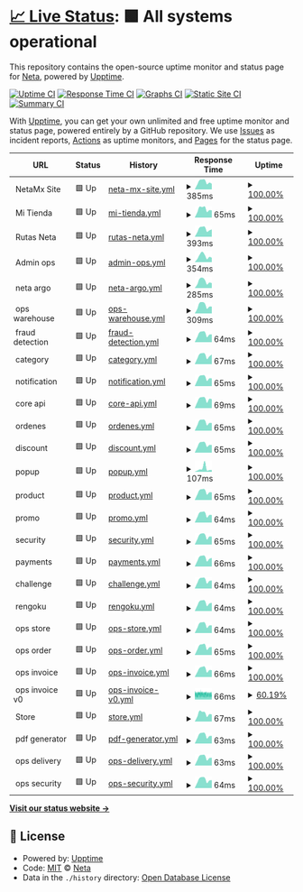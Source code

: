 # [📈 Live Status](https://stage.status.ops.neta.mx): <!--live status--> **🟩 All systems operational**

This repository contains the open-source uptime monitor and status page for [Neta](https://neta.mx/), powered by [Upptime](https://github.com/upptime/upptime).

[![Uptime CI](https://github.com/NetaMx/upptime-stage/workflows/Uptime%20CI/badge.svg)](https://github.com/NetaMx/upptime-stage/actions?query=workflow%3A%22Uptime+CI%22)
[![Response Time CI](https://github.com/NetaMx/upptime-stage/workflows/Response%20Time%20CI/badge.svg)](https://github.com/NetaMx/upptime-stage/actions?query=workflow%3A%22Response+Time+CI%22)
[![Graphs CI](https://github.com/NetaMx/upptime-stage/workflows/Graphs%20CI/badge.svg)](https://github.com/NetaMx/upptime-stage/actions?query=workflow%3A%22Graphs+CI%22)
[![Static Site CI](https://github.com/NetaMx/upptime-stage/workflows/Static%20Site%20CI/badge.svg)](https://github.com/NetaMx/upptime-stage/actions?query=workflow%3A%22Static+Site+CI%22)
[![Summary CI](https://github.com/NetaMx/upptime-stage/workflows/Summary%20CI/badge.svg)](https://github.com/NetaMx/upptime-stage/actions?query=workflow%3A%22Summary+CI%22)

With [Upptime](https://upptime.js.org), you can get your own unlimited and free uptime monitor and status page, powered entirely by a GitHub repository. We use [Issues](https://github.com/NetaMx/upptime-stage/issues) as incident reports, [Actions](https://github.com/NetaMx/upptime-stage/actions) as uptime monitors, and [Pages](https://stage.status.ops.neta.mx) for the status page.

<!--start: status pages-->
<!-- This summary is generated by Upptime (https://github.com/upptime/upptime) -->
<!-- Do not edit this manually, your changes will be overwritten -->
<!-- prettier-ignore -->
| URL | Status | History | Response Time | Uptime |
| --- | ------ | ------- | ------------- | ------ |
| <img alt="" src="https://favicons.githubusercontent.com/null" height="13"> NetaMx Site | 🟩 Up | [neta-mx-site.yml](https://github.com/NetaMx/upptime-stage/commits/HEAD/history/neta-mx-site.yml) | <details><summary><img alt="Response time graph" src="./graphs/neta-mx-site/response-time-week.png" height="20"> 385ms</summary><br><a href="https://stage.status.ops.neta.mx/history/neta-mx-site"><img alt="Response time 374" src="https://img.shields.io/endpoint?url=https%3A%2F%2Fraw.githubusercontent.com%2FNetaMx%2Fupptime-stage%2FHEAD%2Fapi%2Fneta-mx-site%2Fresponse-time.json"></a><br><a href="https://stage.status.ops.neta.mx/history/neta-mx-site"><img alt="24-hour response time 294" src="https://img.shields.io/endpoint?url=https%3A%2F%2Fraw.githubusercontent.com%2FNetaMx%2Fupptime-stage%2FHEAD%2Fapi%2Fneta-mx-site%2Fresponse-time-day.json"></a><br><a href="https://stage.status.ops.neta.mx/history/neta-mx-site"><img alt="7-day response time 385" src="https://img.shields.io/endpoint?url=https%3A%2F%2Fraw.githubusercontent.com%2FNetaMx%2Fupptime-stage%2FHEAD%2Fapi%2Fneta-mx-site%2Fresponse-time-week.json"></a><br><a href="https://stage.status.ops.neta.mx/history/neta-mx-site"><img alt="30-day response time 374" src="https://img.shields.io/endpoint?url=https%3A%2F%2Fraw.githubusercontent.com%2FNetaMx%2Fupptime-stage%2FHEAD%2Fapi%2Fneta-mx-site%2Fresponse-time-month.json"></a><br><a href="https://stage.status.ops.neta.mx/history/neta-mx-site"><img alt="1-year response time 374" src="https://img.shields.io/endpoint?url=https%3A%2F%2Fraw.githubusercontent.com%2FNetaMx%2Fupptime-stage%2FHEAD%2Fapi%2Fneta-mx-site%2Fresponse-time-year.json"></a></details> | <details><summary><a href="https://stage.status.ops.neta.mx/history/neta-mx-site">100.00%</a></summary><a href="https://stage.status.ops.neta.mx/history/neta-mx-site"><img alt="All-time uptime 55.55%" src="https://img.shields.io/endpoint?url=https%3A%2F%2Fraw.githubusercontent.com%2FNetaMx%2Fupptime-stage%2FHEAD%2Fapi%2Fneta-mx-site%2Fuptime.json"></a><br><a href="https://stage.status.ops.neta.mx/history/neta-mx-site"><img alt="24-hour uptime 100.00%" src="https://img.shields.io/endpoint?url=https%3A%2F%2Fraw.githubusercontent.com%2FNetaMx%2Fupptime-stage%2FHEAD%2Fapi%2Fneta-mx-site%2Fuptime-day.json"></a><br><a href="https://stage.status.ops.neta.mx/history/neta-mx-site"><img alt="7-day uptime 100.00%" src="https://img.shields.io/endpoint?url=https%3A%2F%2Fraw.githubusercontent.com%2FNetaMx%2Fupptime-stage%2FHEAD%2Fapi%2Fneta-mx-site%2Fuptime-week.json"></a><br><a href="https://stage.status.ops.neta.mx/history/neta-mx-site"><img alt="30-day uptime 88.82%" src="https://img.shields.io/endpoint?url=https%3A%2F%2Fraw.githubusercontent.com%2FNetaMx%2Fupptime-stage%2FHEAD%2Fapi%2Fneta-mx-site%2Fuptime-month.json"></a><br><a href="https://stage.status.ops.neta.mx/history/neta-mx-site"><img alt="1-year uptime 55.55%" src="https://img.shields.io/endpoint?url=https%3A%2F%2Fraw.githubusercontent.com%2FNetaMx%2Fupptime-stage%2FHEAD%2Fapi%2Fneta-mx-site%2Fuptime-year.json"></a></details>
| <img alt="" src="https://favicons.githubusercontent.com/null" height="13"> Mi Tienda | 🟩 Up | [mi-tienda.yml](https://github.com/NetaMx/upptime-stage/commits/HEAD/history/mi-tienda.yml) | <details><summary><img alt="Response time graph" src="./graphs/mi-tienda/response-time-week.png" height="20"> 65ms</summary><br><a href="https://stage.status.ops.neta.mx/history/mi-tienda"><img alt="Response time 62" src="https://img.shields.io/endpoint?url=https%3A%2F%2Fraw.githubusercontent.com%2FNetaMx%2Fupptime-stage%2FHEAD%2Fapi%2Fmi-tienda%2Fresponse-time.json"></a><br><a href="https://stage.status.ops.neta.mx/history/mi-tienda"><img alt="24-hour response time 56" src="https://img.shields.io/endpoint?url=https%3A%2F%2Fraw.githubusercontent.com%2FNetaMx%2Fupptime-stage%2FHEAD%2Fapi%2Fmi-tienda%2Fresponse-time-day.json"></a><br><a href="https://stage.status.ops.neta.mx/history/mi-tienda"><img alt="7-day response time 65" src="https://img.shields.io/endpoint?url=https%3A%2F%2Fraw.githubusercontent.com%2FNetaMx%2Fupptime-stage%2FHEAD%2Fapi%2Fmi-tienda%2Fresponse-time-week.json"></a><br><a href="https://stage.status.ops.neta.mx/history/mi-tienda"><img alt="30-day response time 62" src="https://img.shields.io/endpoint?url=https%3A%2F%2Fraw.githubusercontent.com%2FNetaMx%2Fupptime-stage%2FHEAD%2Fapi%2Fmi-tienda%2Fresponse-time-month.json"></a><br><a href="https://stage.status.ops.neta.mx/history/mi-tienda"><img alt="1-year response time 62" src="https://img.shields.io/endpoint?url=https%3A%2F%2Fraw.githubusercontent.com%2FNetaMx%2Fupptime-stage%2FHEAD%2Fapi%2Fmi-tienda%2Fresponse-time-year.json"></a></details> | <details><summary><a href="https://stage.status.ops.neta.mx/history/mi-tienda">100.00%</a></summary><a href="https://stage.status.ops.neta.mx/history/mi-tienda"><img alt="All-time uptime 55.54%" src="https://img.shields.io/endpoint?url=https%3A%2F%2Fraw.githubusercontent.com%2FNetaMx%2Fupptime-stage%2FHEAD%2Fapi%2Fmi-tienda%2Fuptime.json"></a><br><a href="https://stage.status.ops.neta.mx/history/mi-tienda"><img alt="24-hour uptime 100.00%" src="https://img.shields.io/endpoint?url=https%3A%2F%2Fraw.githubusercontent.com%2FNetaMx%2Fupptime-stage%2FHEAD%2Fapi%2Fmi-tienda%2Fuptime-day.json"></a><br><a href="https://stage.status.ops.neta.mx/history/mi-tienda"><img alt="7-day uptime 100.00%" src="https://img.shields.io/endpoint?url=https%3A%2F%2Fraw.githubusercontent.com%2FNetaMx%2Fupptime-stage%2FHEAD%2Fapi%2Fmi-tienda%2Fuptime-week.json"></a><br><a href="https://stage.status.ops.neta.mx/history/mi-tienda"><img alt="30-day uptime 88.82%" src="https://img.shields.io/endpoint?url=https%3A%2F%2Fraw.githubusercontent.com%2FNetaMx%2Fupptime-stage%2FHEAD%2Fapi%2Fmi-tienda%2Fuptime-month.json"></a><br><a href="https://stage.status.ops.neta.mx/history/mi-tienda"><img alt="1-year uptime 55.54%" src="https://img.shields.io/endpoint?url=https%3A%2F%2Fraw.githubusercontent.com%2FNetaMx%2Fupptime-stage%2FHEAD%2Fapi%2Fmi-tienda%2Fuptime-year.json"></a></details>
| <img alt="" src="https://favicons.githubusercontent.com/null" height="13"> Rutas Neta | 🟩 Up | [rutas-neta.yml](https://github.com/NetaMx/upptime-stage/commits/HEAD/history/rutas-neta.yml) | <details><summary><img alt="Response time graph" src="./graphs/rutas-neta/response-time-week.png" height="20"> 393ms</summary><br><a href="https://stage.status.ops.neta.mx/history/rutas-neta"><img alt="Response time 373" src="https://img.shields.io/endpoint?url=https%3A%2F%2Fraw.githubusercontent.com%2FNetaMx%2Fupptime-stage%2FHEAD%2Fapi%2Frutas-neta%2Fresponse-time.json"></a><br><a href="https://stage.status.ops.neta.mx/history/rutas-neta"><img alt="24-hour response time 380" src="https://img.shields.io/endpoint?url=https%3A%2F%2Fraw.githubusercontent.com%2FNetaMx%2Fupptime-stage%2FHEAD%2Fapi%2Frutas-neta%2Fresponse-time-day.json"></a><br><a href="https://stage.status.ops.neta.mx/history/rutas-neta"><img alt="7-day response time 393" src="https://img.shields.io/endpoint?url=https%3A%2F%2Fraw.githubusercontent.com%2FNetaMx%2Fupptime-stage%2FHEAD%2Fapi%2Frutas-neta%2Fresponse-time-week.json"></a><br><a href="https://stage.status.ops.neta.mx/history/rutas-neta"><img alt="30-day response time 373" src="https://img.shields.io/endpoint?url=https%3A%2F%2Fraw.githubusercontent.com%2FNetaMx%2Fupptime-stage%2FHEAD%2Fapi%2Frutas-neta%2Fresponse-time-month.json"></a><br><a href="https://stage.status.ops.neta.mx/history/rutas-neta"><img alt="1-year response time 373" src="https://img.shields.io/endpoint?url=https%3A%2F%2Fraw.githubusercontent.com%2FNetaMx%2Fupptime-stage%2FHEAD%2Fapi%2Frutas-neta%2Fresponse-time-year.json"></a></details> | <details><summary><a href="https://stage.status.ops.neta.mx/history/rutas-neta">100.00%</a></summary><a href="https://stage.status.ops.neta.mx/history/rutas-neta"><img alt="All-time uptime 55.55%" src="https://img.shields.io/endpoint?url=https%3A%2F%2Fraw.githubusercontent.com%2FNetaMx%2Fupptime-stage%2FHEAD%2Fapi%2Frutas-neta%2Fuptime.json"></a><br><a href="https://stage.status.ops.neta.mx/history/rutas-neta"><img alt="24-hour uptime 100.00%" src="https://img.shields.io/endpoint?url=https%3A%2F%2Fraw.githubusercontent.com%2FNetaMx%2Fupptime-stage%2FHEAD%2Fapi%2Frutas-neta%2Fuptime-day.json"></a><br><a href="https://stage.status.ops.neta.mx/history/rutas-neta"><img alt="7-day uptime 100.00%" src="https://img.shields.io/endpoint?url=https%3A%2F%2Fraw.githubusercontent.com%2FNetaMx%2Fupptime-stage%2FHEAD%2Fapi%2Frutas-neta%2Fuptime-week.json"></a><br><a href="https://stage.status.ops.neta.mx/history/rutas-neta"><img alt="30-day uptime 88.82%" src="https://img.shields.io/endpoint?url=https%3A%2F%2Fraw.githubusercontent.com%2FNetaMx%2Fupptime-stage%2FHEAD%2Fapi%2Frutas-neta%2Fuptime-month.json"></a><br><a href="https://stage.status.ops.neta.mx/history/rutas-neta"><img alt="1-year uptime 55.55%" src="https://img.shields.io/endpoint?url=https%3A%2F%2Fraw.githubusercontent.com%2FNetaMx%2Fupptime-stage%2FHEAD%2Fapi%2Frutas-neta%2Fuptime-year.json"></a></details>
| <img alt="" src="https://favicons.githubusercontent.com/null" height="13"> Admin ops | 🟩 Up | [admin-ops.yml](https://github.com/NetaMx/upptime-stage/commits/HEAD/history/admin-ops.yml) | <details><summary><img alt="Response time graph" src="./graphs/admin-ops/response-time-week.png" height="20"> 354ms</summary><br><a href="https://stage.status.ops.neta.mx/history/admin-ops"><img alt="Response time 333" src="https://img.shields.io/endpoint?url=https%3A%2F%2Fraw.githubusercontent.com%2FNetaMx%2Fupptime-stage%2FHEAD%2Fapi%2Fadmin-ops%2Fresponse-time.json"></a><br><a href="https://stage.status.ops.neta.mx/history/admin-ops"><img alt="24-hour response time 264" src="https://img.shields.io/endpoint?url=https%3A%2F%2Fraw.githubusercontent.com%2FNetaMx%2Fupptime-stage%2FHEAD%2Fapi%2Fadmin-ops%2Fresponse-time-day.json"></a><br><a href="https://stage.status.ops.neta.mx/history/admin-ops"><img alt="7-day response time 354" src="https://img.shields.io/endpoint?url=https%3A%2F%2Fraw.githubusercontent.com%2FNetaMx%2Fupptime-stage%2FHEAD%2Fapi%2Fadmin-ops%2Fresponse-time-week.json"></a><br><a href="https://stage.status.ops.neta.mx/history/admin-ops"><img alt="30-day response time 333" src="https://img.shields.io/endpoint?url=https%3A%2F%2Fraw.githubusercontent.com%2FNetaMx%2Fupptime-stage%2FHEAD%2Fapi%2Fadmin-ops%2Fresponse-time-month.json"></a><br><a href="https://stage.status.ops.neta.mx/history/admin-ops"><img alt="1-year response time 333" src="https://img.shields.io/endpoint?url=https%3A%2F%2Fraw.githubusercontent.com%2FNetaMx%2Fupptime-stage%2FHEAD%2Fapi%2Fadmin-ops%2Fresponse-time-year.json"></a></details> | <details><summary><a href="https://stage.status.ops.neta.mx/history/admin-ops">100.00%</a></summary><a href="https://stage.status.ops.neta.mx/history/admin-ops"><img alt="All-time uptime 55.55%" src="https://img.shields.io/endpoint?url=https%3A%2F%2Fraw.githubusercontent.com%2FNetaMx%2Fupptime-stage%2FHEAD%2Fapi%2Fadmin-ops%2Fuptime.json"></a><br><a href="https://stage.status.ops.neta.mx/history/admin-ops"><img alt="24-hour uptime 100.00%" src="https://img.shields.io/endpoint?url=https%3A%2F%2Fraw.githubusercontent.com%2FNetaMx%2Fupptime-stage%2FHEAD%2Fapi%2Fadmin-ops%2Fuptime-day.json"></a><br><a href="https://stage.status.ops.neta.mx/history/admin-ops"><img alt="7-day uptime 100.00%" src="https://img.shields.io/endpoint?url=https%3A%2F%2Fraw.githubusercontent.com%2FNetaMx%2Fupptime-stage%2FHEAD%2Fapi%2Fadmin-ops%2Fuptime-week.json"></a><br><a href="https://stage.status.ops.neta.mx/history/admin-ops"><img alt="30-day uptime 88.82%" src="https://img.shields.io/endpoint?url=https%3A%2F%2Fraw.githubusercontent.com%2FNetaMx%2Fupptime-stage%2FHEAD%2Fapi%2Fadmin-ops%2Fuptime-month.json"></a><br><a href="https://stage.status.ops.neta.mx/history/admin-ops"><img alt="1-year uptime 55.55%" src="https://img.shields.io/endpoint?url=https%3A%2F%2Fraw.githubusercontent.com%2FNetaMx%2Fupptime-stage%2FHEAD%2Fapi%2Fadmin-ops%2Fuptime-year.json"></a></details>
| <img alt="" src="https://favicons.githubusercontent.com/null" height="13"> neta argo | 🟩 Up | [neta-argo.yml](https://github.com/NetaMx/upptime-stage/commits/HEAD/history/neta-argo.yml) | <details><summary><img alt="Response time graph" src="./graphs/neta-argo/response-time-week.png" height="20"> 285ms</summary><br><a href="https://stage.status.ops.neta.mx/history/neta-argo"><img alt="Response time 269" src="https://img.shields.io/endpoint?url=https%3A%2F%2Fraw.githubusercontent.com%2FNetaMx%2Fupptime-stage%2FHEAD%2Fapi%2Fneta-argo%2Fresponse-time.json"></a><br><a href="https://stage.status.ops.neta.mx/history/neta-argo"><img alt="24-hour response time 210" src="https://img.shields.io/endpoint?url=https%3A%2F%2Fraw.githubusercontent.com%2FNetaMx%2Fupptime-stage%2FHEAD%2Fapi%2Fneta-argo%2Fresponse-time-day.json"></a><br><a href="https://stage.status.ops.neta.mx/history/neta-argo"><img alt="7-day response time 285" src="https://img.shields.io/endpoint?url=https%3A%2F%2Fraw.githubusercontent.com%2FNetaMx%2Fupptime-stage%2FHEAD%2Fapi%2Fneta-argo%2Fresponse-time-week.json"></a><br><a href="https://stage.status.ops.neta.mx/history/neta-argo"><img alt="30-day response time 269" src="https://img.shields.io/endpoint?url=https%3A%2F%2Fraw.githubusercontent.com%2FNetaMx%2Fupptime-stage%2FHEAD%2Fapi%2Fneta-argo%2Fresponse-time-month.json"></a><br><a href="https://stage.status.ops.neta.mx/history/neta-argo"><img alt="1-year response time 269" src="https://img.shields.io/endpoint?url=https%3A%2F%2Fraw.githubusercontent.com%2FNetaMx%2Fupptime-stage%2FHEAD%2Fapi%2Fneta-argo%2Fresponse-time-year.json"></a></details> | <details><summary><a href="https://stage.status.ops.neta.mx/history/neta-argo">100.00%</a></summary><a href="https://stage.status.ops.neta.mx/history/neta-argo"><img alt="All-time uptime 55.54%" src="https://img.shields.io/endpoint?url=https%3A%2F%2Fraw.githubusercontent.com%2FNetaMx%2Fupptime-stage%2FHEAD%2Fapi%2Fneta-argo%2Fuptime.json"></a><br><a href="https://stage.status.ops.neta.mx/history/neta-argo"><img alt="24-hour uptime 100.00%" src="https://img.shields.io/endpoint?url=https%3A%2F%2Fraw.githubusercontent.com%2FNetaMx%2Fupptime-stage%2FHEAD%2Fapi%2Fneta-argo%2Fuptime-day.json"></a><br><a href="https://stage.status.ops.neta.mx/history/neta-argo"><img alt="7-day uptime 100.00%" src="https://img.shields.io/endpoint?url=https%3A%2F%2Fraw.githubusercontent.com%2FNetaMx%2Fupptime-stage%2FHEAD%2Fapi%2Fneta-argo%2Fuptime-week.json"></a><br><a href="https://stage.status.ops.neta.mx/history/neta-argo"><img alt="30-day uptime 88.82%" src="https://img.shields.io/endpoint?url=https%3A%2F%2Fraw.githubusercontent.com%2FNetaMx%2Fupptime-stage%2FHEAD%2Fapi%2Fneta-argo%2Fuptime-month.json"></a><br><a href="https://stage.status.ops.neta.mx/history/neta-argo"><img alt="1-year uptime 55.54%" src="https://img.shields.io/endpoint?url=https%3A%2F%2Fraw.githubusercontent.com%2FNetaMx%2Fupptime-stage%2FHEAD%2Fapi%2Fneta-argo%2Fuptime-year.json"></a></details>
| <img alt="" src="https://favicons.githubusercontent.com/null" height="13"> ops warehouse | 🟩 Up | [ops-warehouse.yml](https://github.com/NetaMx/upptime-stage/commits/HEAD/history/ops-warehouse.yml) | <details><summary><img alt="Response time graph" src="./graphs/ops-warehouse/response-time-week.png" height="20"> 309ms</summary><br><a href="https://stage.status.ops.neta.mx/history/ops-warehouse"><img alt="Response time 314" src="https://img.shields.io/endpoint?url=https%3A%2F%2Fraw.githubusercontent.com%2FNetaMx%2Fupptime-stage%2FHEAD%2Fapi%2Fops-warehouse%2Fresponse-time.json"></a><br><a href="https://stage.status.ops.neta.mx/history/ops-warehouse"><img alt="24-hour response time 268" src="https://img.shields.io/endpoint?url=https%3A%2F%2Fraw.githubusercontent.com%2FNetaMx%2Fupptime-stage%2FHEAD%2Fapi%2Fops-warehouse%2Fresponse-time-day.json"></a><br><a href="https://stage.status.ops.neta.mx/history/ops-warehouse"><img alt="7-day response time 309" src="https://img.shields.io/endpoint?url=https%3A%2F%2Fraw.githubusercontent.com%2FNetaMx%2Fupptime-stage%2FHEAD%2Fapi%2Fops-warehouse%2Fresponse-time-week.json"></a><br><a href="https://stage.status.ops.neta.mx/history/ops-warehouse"><img alt="30-day response time 314" src="https://img.shields.io/endpoint?url=https%3A%2F%2Fraw.githubusercontent.com%2FNetaMx%2Fupptime-stage%2FHEAD%2Fapi%2Fops-warehouse%2Fresponse-time-month.json"></a><br><a href="https://stage.status.ops.neta.mx/history/ops-warehouse"><img alt="1-year response time 314" src="https://img.shields.io/endpoint?url=https%3A%2F%2Fraw.githubusercontent.com%2FNetaMx%2Fupptime-stage%2FHEAD%2Fapi%2Fops-warehouse%2Fresponse-time-year.json"></a></details> | <details><summary><a href="https://stage.status.ops.neta.mx/history/ops-warehouse">100.00%</a></summary><a href="https://stage.status.ops.neta.mx/history/ops-warehouse"><img alt="All-time uptime 55.55%" src="https://img.shields.io/endpoint?url=https%3A%2F%2Fraw.githubusercontent.com%2FNetaMx%2Fupptime-stage%2FHEAD%2Fapi%2Fops-warehouse%2Fuptime.json"></a><br><a href="https://stage.status.ops.neta.mx/history/ops-warehouse"><img alt="24-hour uptime 100.00%" src="https://img.shields.io/endpoint?url=https%3A%2F%2Fraw.githubusercontent.com%2FNetaMx%2Fupptime-stage%2FHEAD%2Fapi%2Fops-warehouse%2Fuptime-day.json"></a><br><a href="https://stage.status.ops.neta.mx/history/ops-warehouse"><img alt="7-day uptime 100.00%" src="https://img.shields.io/endpoint?url=https%3A%2F%2Fraw.githubusercontent.com%2FNetaMx%2Fupptime-stage%2FHEAD%2Fapi%2Fops-warehouse%2Fuptime-week.json"></a><br><a href="https://stage.status.ops.neta.mx/history/ops-warehouse"><img alt="30-day uptime 88.82%" src="https://img.shields.io/endpoint?url=https%3A%2F%2Fraw.githubusercontent.com%2FNetaMx%2Fupptime-stage%2FHEAD%2Fapi%2Fops-warehouse%2Fuptime-month.json"></a><br><a href="https://stage.status.ops.neta.mx/history/ops-warehouse"><img alt="1-year uptime 55.55%" src="https://img.shields.io/endpoint?url=https%3A%2F%2Fraw.githubusercontent.com%2FNetaMx%2Fupptime-stage%2FHEAD%2Fapi%2Fops-warehouse%2Fuptime-year.json"></a></details>
| <img alt="" src="https://favicons.githubusercontent.com/null" height="13"> fraud detection | 🟩 Up | [fraud-detection.yml](https://github.com/NetaMx/upptime-stage/commits/HEAD/history/fraud-detection.yml) | <details><summary><img alt="Response time graph" src="./graphs/fraud-detection/response-time-week.png" height="20"> 64ms</summary><br><a href="https://stage.status.ops.neta.mx/history/fraud-detection"><img alt="Response time 63" src="https://img.shields.io/endpoint?url=https%3A%2F%2Fraw.githubusercontent.com%2FNetaMx%2Fupptime-stage%2FHEAD%2Fapi%2Ffraud-detection%2Fresponse-time.json"></a><br><a href="https://stage.status.ops.neta.mx/history/fraud-detection"><img alt="24-hour response time 61" src="https://img.shields.io/endpoint?url=https%3A%2F%2Fraw.githubusercontent.com%2FNetaMx%2Fupptime-stage%2FHEAD%2Fapi%2Ffraud-detection%2Fresponse-time-day.json"></a><br><a href="https://stage.status.ops.neta.mx/history/fraud-detection"><img alt="7-day response time 64" src="https://img.shields.io/endpoint?url=https%3A%2F%2Fraw.githubusercontent.com%2FNetaMx%2Fupptime-stage%2FHEAD%2Fapi%2Ffraud-detection%2Fresponse-time-week.json"></a><br><a href="https://stage.status.ops.neta.mx/history/fraud-detection"><img alt="30-day response time 63" src="https://img.shields.io/endpoint?url=https%3A%2F%2Fraw.githubusercontent.com%2FNetaMx%2Fupptime-stage%2FHEAD%2Fapi%2Ffraud-detection%2Fresponse-time-month.json"></a><br><a href="https://stage.status.ops.neta.mx/history/fraud-detection"><img alt="1-year response time 63" src="https://img.shields.io/endpoint?url=https%3A%2F%2Fraw.githubusercontent.com%2FNetaMx%2Fupptime-stage%2FHEAD%2Fapi%2Ffraud-detection%2Fresponse-time-year.json"></a></details> | <details><summary><a href="https://stage.status.ops.neta.mx/history/fraud-detection">100.00%</a></summary><a href="https://stage.status.ops.neta.mx/history/fraud-detection"><img alt="All-time uptime 55.55%" src="https://img.shields.io/endpoint?url=https%3A%2F%2Fraw.githubusercontent.com%2FNetaMx%2Fupptime-stage%2FHEAD%2Fapi%2Ffraud-detection%2Fuptime.json"></a><br><a href="https://stage.status.ops.neta.mx/history/fraud-detection"><img alt="24-hour uptime 100.00%" src="https://img.shields.io/endpoint?url=https%3A%2F%2Fraw.githubusercontent.com%2FNetaMx%2Fupptime-stage%2FHEAD%2Fapi%2Ffraud-detection%2Fuptime-day.json"></a><br><a href="https://stage.status.ops.neta.mx/history/fraud-detection"><img alt="7-day uptime 100.00%" src="https://img.shields.io/endpoint?url=https%3A%2F%2Fraw.githubusercontent.com%2FNetaMx%2Fupptime-stage%2FHEAD%2Fapi%2Ffraud-detection%2Fuptime-week.json"></a><br><a href="https://stage.status.ops.neta.mx/history/fraud-detection"><img alt="30-day uptime 88.82%" src="https://img.shields.io/endpoint?url=https%3A%2F%2Fraw.githubusercontent.com%2FNetaMx%2Fupptime-stage%2FHEAD%2Fapi%2Ffraud-detection%2Fuptime-month.json"></a><br><a href="https://stage.status.ops.neta.mx/history/fraud-detection"><img alt="1-year uptime 55.55%" src="https://img.shields.io/endpoint?url=https%3A%2F%2Fraw.githubusercontent.com%2FNetaMx%2Fupptime-stage%2FHEAD%2Fapi%2Ffraud-detection%2Fuptime-year.json"></a></details>
| <img alt="" src="https://favicons.githubusercontent.com/null" height="13"> category | 🟩 Up | [category.yml](https://github.com/NetaMx/upptime-stage/commits/HEAD/history/category.yml) | <details><summary><img alt="Response time graph" src="./graphs/category/response-time-week.png" height="20"> 67ms</summary><br><a href="https://stage.status.ops.neta.mx/history/category"><img alt="Response time 65" src="https://img.shields.io/endpoint?url=https%3A%2F%2Fraw.githubusercontent.com%2FNetaMx%2Fupptime-stage%2FHEAD%2Fapi%2Fcategory%2Fresponse-time.json"></a><br><a href="https://stage.status.ops.neta.mx/history/category"><img alt="24-hour response time 76" src="https://img.shields.io/endpoint?url=https%3A%2F%2Fraw.githubusercontent.com%2FNetaMx%2Fupptime-stage%2FHEAD%2Fapi%2Fcategory%2Fresponse-time-day.json"></a><br><a href="https://stage.status.ops.neta.mx/history/category"><img alt="7-day response time 67" src="https://img.shields.io/endpoint?url=https%3A%2F%2Fraw.githubusercontent.com%2FNetaMx%2Fupptime-stage%2FHEAD%2Fapi%2Fcategory%2Fresponse-time-week.json"></a><br><a href="https://stage.status.ops.neta.mx/history/category"><img alt="30-day response time 65" src="https://img.shields.io/endpoint?url=https%3A%2F%2Fraw.githubusercontent.com%2FNetaMx%2Fupptime-stage%2FHEAD%2Fapi%2Fcategory%2Fresponse-time-month.json"></a><br><a href="https://stage.status.ops.neta.mx/history/category"><img alt="1-year response time 65" src="https://img.shields.io/endpoint?url=https%3A%2F%2Fraw.githubusercontent.com%2FNetaMx%2Fupptime-stage%2FHEAD%2Fapi%2Fcategory%2Fresponse-time-year.json"></a></details> | <details><summary><a href="https://stage.status.ops.neta.mx/history/category">100.00%</a></summary><a href="https://stage.status.ops.neta.mx/history/category"><img alt="All-time uptime 55.55%" src="https://img.shields.io/endpoint?url=https%3A%2F%2Fraw.githubusercontent.com%2FNetaMx%2Fupptime-stage%2FHEAD%2Fapi%2Fcategory%2Fuptime.json"></a><br><a href="https://stage.status.ops.neta.mx/history/category"><img alt="24-hour uptime 100.00%" src="https://img.shields.io/endpoint?url=https%3A%2F%2Fraw.githubusercontent.com%2FNetaMx%2Fupptime-stage%2FHEAD%2Fapi%2Fcategory%2Fuptime-day.json"></a><br><a href="https://stage.status.ops.neta.mx/history/category"><img alt="7-day uptime 100.00%" src="https://img.shields.io/endpoint?url=https%3A%2F%2Fraw.githubusercontent.com%2FNetaMx%2Fupptime-stage%2FHEAD%2Fapi%2Fcategory%2Fuptime-week.json"></a><br><a href="https://stage.status.ops.neta.mx/history/category"><img alt="30-day uptime 88.82%" src="https://img.shields.io/endpoint?url=https%3A%2F%2Fraw.githubusercontent.com%2FNetaMx%2Fupptime-stage%2FHEAD%2Fapi%2Fcategory%2Fuptime-month.json"></a><br><a href="https://stage.status.ops.neta.mx/history/category"><img alt="1-year uptime 55.55%" src="https://img.shields.io/endpoint?url=https%3A%2F%2Fraw.githubusercontent.com%2FNetaMx%2Fupptime-stage%2FHEAD%2Fapi%2Fcategory%2Fuptime-year.json"></a></details>
| <img alt="" src="https://favicons.githubusercontent.com/null" height="13"> notification | 🟩 Up | [notification.yml](https://github.com/NetaMx/upptime-stage/commits/HEAD/history/notification.yml) | <details><summary><img alt="Response time graph" src="./graphs/notification/response-time-week.png" height="20"> 65ms</summary><br><a href="https://stage.status.ops.neta.mx/history/notification"><img alt="Response time 66" src="https://img.shields.io/endpoint?url=https%3A%2F%2Fraw.githubusercontent.com%2FNetaMx%2Fupptime-stage%2FHEAD%2Fapi%2Fnotification%2Fresponse-time.json"></a><br><a href="https://stage.status.ops.neta.mx/history/notification"><img alt="24-hour response time 61" src="https://img.shields.io/endpoint?url=https%3A%2F%2Fraw.githubusercontent.com%2FNetaMx%2Fupptime-stage%2FHEAD%2Fapi%2Fnotification%2Fresponse-time-day.json"></a><br><a href="https://stage.status.ops.neta.mx/history/notification"><img alt="7-day response time 65" src="https://img.shields.io/endpoint?url=https%3A%2F%2Fraw.githubusercontent.com%2FNetaMx%2Fupptime-stage%2FHEAD%2Fapi%2Fnotification%2Fresponse-time-week.json"></a><br><a href="https://stage.status.ops.neta.mx/history/notification"><img alt="30-day response time 66" src="https://img.shields.io/endpoint?url=https%3A%2F%2Fraw.githubusercontent.com%2FNetaMx%2Fupptime-stage%2FHEAD%2Fapi%2Fnotification%2Fresponse-time-month.json"></a><br><a href="https://stage.status.ops.neta.mx/history/notification"><img alt="1-year response time 66" src="https://img.shields.io/endpoint?url=https%3A%2F%2Fraw.githubusercontent.com%2FNetaMx%2Fupptime-stage%2FHEAD%2Fapi%2Fnotification%2Fresponse-time-year.json"></a></details> | <details><summary><a href="https://stage.status.ops.neta.mx/history/notification">100.00%</a></summary><a href="https://stage.status.ops.neta.mx/history/notification"><img alt="All-time uptime 55.55%" src="https://img.shields.io/endpoint?url=https%3A%2F%2Fraw.githubusercontent.com%2FNetaMx%2Fupptime-stage%2FHEAD%2Fapi%2Fnotification%2Fuptime.json"></a><br><a href="https://stage.status.ops.neta.mx/history/notification"><img alt="24-hour uptime 100.00%" src="https://img.shields.io/endpoint?url=https%3A%2F%2Fraw.githubusercontent.com%2FNetaMx%2Fupptime-stage%2FHEAD%2Fapi%2Fnotification%2Fuptime-day.json"></a><br><a href="https://stage.status.ops.neta.mx/history/notification"><img alt="7-day uptime 100.00%" src="https://img.shields.io/endpoint?url=https%3A%2F%2Fraw.githubusercontent.com%2FNetaMx%2Fupptime-stage%2FHEAD%2Fapi%2Fnotification%2Fuptime-week.json"></a><br><a href="https://stage.status.ops.neta.mx/history/notification"><img alt="30-day uptime 88.82%" src="https://img.shields.io/endpoint?url=https%3A%2F%2Fraw.githubusercontent.com%2FNetaMx%2Fupptime-stage%2FHEAD%2Fapi%2Fnotification%2Fuptime-month.json"></a><br><a href="https://stage.status.ops.neta.mx/history/notification"><img alt="1-year uptime 55.55%" src="https://img.shields.io/endpoint?url=https%3A%2F%2Fraw.githubusercontent.com%2FNetaMx%2Fupptime-stage%2FHEAD%2Fapi%2Fnotification%2Fuptime-year.json"></a></details>
| <img alt="" src="https://favicons.githubusercontent.com/null" height="13"> core api | 🟩 Up | [core-api.yml](https://github.com/NetaMx/upptime-stage/commits/HEAD/history/core-api.yml) | <details><summary><img alt="Response time graph" src="./graphs/core-api/response-time-week.png" height="20"> 69ms</summary><br><a href="https://stage.status.ops.neta.mx/history/core-api"><img alt="Response time 69" src="https://img.shields.io/endpoint?url=https%3A%2F%2Fraw.githubusercontent.com%2FNetaMx%2Fupptime-stage%2FHEAD%2Fapi%2Fcore-api%2Fresponse-time.json"></a><br><a href="https://stage.status.ops.neta.mx/history/core-api"><img alt="24-hour response time 70" src="https://img.shields.io/endpoint?url=https%3A%2F%2Fraw.githubusercontent.com%2FNetaMx%2Fupptime-stage%2FHEAD%2Fapi%2Fcore-api%2Fresponse-time-day.json"></a><br><a href="https://stage.status.ops.neta.mx/history/core-api"><img alt="7-day response time 69" src="https://img.shields.io/endpoint?url=https%3A%2F%2Fraw.githubusercontent.com%2FNetaMx%2Fupptime-stage%2FHEAD%2Fapi%2Fcore-api%2Fresponse-time-week.json"></a><br><a href="https://stage.status.ops.neta.mx/history/core-api"><img alt="30-day response time 69" src="https://img.shields.io/endpoint?url=https%3A%2F%2Fraw.githubusercontent.com%2FNetaMx%2Fupptime-stage%2FHEAD%2Fapi%2Fcore-api%2Fresponse-time-month.json"></a><br><a href="https://stage.status.ops.neta.mx/history/core-api"><img alt="1-year response time 69" src="https://img.shields.io/endpoint?url=https%3A%2F%2Fraw.githubusercontent.com%2FNetaMx%2Fupptime-stage%2FHEAD%2Fapi%2Fcore-api%2Fresponse-time-year.json"></a></details> | <details><summary><a href="https://stage.status.ops.neta.mx/history/core-api">100.00%</a></summary><a href="https://stage.status.ops.neta.mx/history/core-api"><img alt="All-time uptime 55.55%" src="https://img.shields.io/endpoint?url=https%3A%2F%2Fraw.githubusercontent.com%2FNetaMx%2Fupptime-stage%2FHEAD%2Fapi%2Fcore-api%2Fuptime.json"></a><br><a href="https://stage.status.ops.neta.mx/history/core-api"><img alt="24-hour uptime 100.00%" src="https://img.shields.io/endpoint?url=https%3A%2F%2Fraw.githubusercontent.com%2FNetaMx%2Fupptime-stage%2FHEAD%2Fapi%2Fcore-api%2Fuptime-day.json"></a><br><a href="https://stage.status.ops.neta.mx/history/core-api"><img alt="7-day uptime 100.00%" src="https://img.shields.io/endpoint?url=https%3A%2F%2Fraw.githubusercontent.com%2FNetaMx%2Fupptime-stage%2FHEAD%2Fapi%2Fcore-api%2Fuptime-week.json"></a><br><a href="https://stage.status.ops.neta.mx/history/core-api"><img alt="30-day uptime 88.82%" src="https://img.shields.io/endpoint?url=https%3A%2F%2Fraw.githubusercontent.com%2FNetaMx%2Fupptime-stage%2FHEAD%2Fapi%2Fcore-api%2Fuptime-month.json"></a><br><a href="https://stage.status.ops.neta.mx/history/core-api"><img alt="1-year uptime 55.55%" src="https://img.shields.io/endpoint?url=https%3A%2F%2Fraw.githubusercontent.com%2FNetaMx%2Fupptime-stage%2FHEAD%2Fapi%2Fcore-api%2Fuptime-year.json"></a></details>
| <img alt="" src="https://favicons.githubusercontent.com/null" height="13"> ordenes | 🟩 Up | [ordenes.yml](https://github.com/NetaMx/upptime-stage/commits/HEAD/history/ordenes.yml) | <details><summary><img alt="Response time graph" src="./graphs/ordenes/response-time-week.png" height="20"> 65ms</summary><br><a href="https://stage.status.ops.neta.mx/history/ordenes"><img alt="Response time 66" src="https://img.shields.io/endpoint?url=https%3A%2F%2Fraw.githubusercontent.com%2FNetaMx%2Fupptime-stage%2FHEAD%2Fapi%2Fordenes%2Fresponse-time.json"></a><br><a href="https://stage.status.ops.neta.mx/history/ordenes"><img alt="24-hour response time 60" src="https://img.shields.io/endpoint?url=https%3A%2F%2Fraw.githubusercontent.com%2FNetaMx%2Fupptime-stage%2FHEAD%2Fapi%2Fordenes%2Fresponse-time-day.json"></a><br><a href="https://stage.status.ops.neta.mx/history/ordenes"><img alt="7-day response time 65" src="https://img.shields.io/endpoint?url=https%3A%2F%2Fraw.githubusercontent.com%2FNetaMx%2Fupptime-stage%2FHEAD%2Fapi%2Fordenes%2Fresponse-time-week.json"></a><br><a href="https://stage.status.ops.neta.mx/history/ordenes"><img alt="30-day response time 66" src="https://img.shields.io/endpoint?url=https%3A%2F%2Fraw.githubusercontent.com%2FNetaMx%2Fupptime-stage%2FHEAD%2Fapi%2Fordenes%2Fresponse-time-month.json"></a><br><a href="https://stage.status.ops.neta.mx/history/ordenes"><img alt="1-year response time 66" src="https://img.shields.io/endpoint?url=https%3A%2F%2Fraw.githubusercontent.com%2FNetaMx%2Fupptime-stage%2FHEAD%2Fapi%2Fordenes%2Fresponse-time-year.json"></a></details> | <details><summary><a href="https://stage.status.ops.neta.mx/history/ordenes">100.00%</a></summary><a href="https://stage.status.ops.neta.mx/history/ordenes"><img alt="All-time uptime 55.55%" src="https://img.shields.io/endpoint?url=https%3A%2F%2Fraw.githubusercontent.com%2FNetaMx%2Fupptime-stage%2FHEAD%2Fapi%2Fordenes%2Fuptime.json"></a><br><a href="https://stage.status.ops.neta.mx/history/ordenes"><img alt="24-hour uptime 100.00%" src="https://img.shields.io/endpoint?url=https%3A%2F%2Fraw.githubusercontent.com%2FNetaMx%2Fupptime-stage%2FHEAD%2Fapi%2Fordenes%2Fuptime-day.json"></a><br><a href="https://stage.status.ops.neta.mx/history/ordenes"><img alt="7-day uptime 100.00%" src="https://img.shields.io/endpoint?url=https%3A%2F%2Fraw.githubusercontent.com%2FNetaMx%2Fupptime-stage%2FHEAD%2Fapi%2Fordenes%2Fuptime-week.json"></a><br><a href="https://stage.status.ops.neta.mx/history/ordenes"><img alt="30-day uptime 88.82%" src="https://img.shields.io/endpoint?url=https%3A%2F%2Fraw.githubusercontent.com%2FNetaMx%2Fupptime-stage%2FHEAD%2Fapi%2Fordenes%2Fuptime-month.json"></a><br><a href="https://stage.status.ops.neta.mx/history/ordenes"><img alt="1-year uptime 55.55%" src="https://img.shields.io/endpoint?url=https%3A%2F%2Fraw.githubusercontent.com%2FNetaMx%2Fupptime-stage%2FHEAD%2Fapi%2Fordenes%2Fuptime-year.json"></a></details>
| <img alt="" src="https://favicons.githubusercontent.com/null" height="13"> discount | 🟩 Up | [discount.yml](https://github.com/NetaMx/upptime-stage/commits/HEAD/history/discount.yml) | <details><summary><img alt="Response time graph" src="./graphs/discount/response-time-week.png" height="20"> 65ms</summary><br><a href="https://stage.status.ops.neta.mx/history/discount"><img alt="Response time 65" src="https://img.shields.io/endpoint?url=https%3A%2F%2Fraw.githubusercontent.com%2FNetaMx%2Fupptime-stage%2FHEAD%2Fapi%2Fdiscount%2Fresponse-time.json"></a><br><a href="https://stage.status.ops.neta.mx/history/discount"><img alt="24-hour response time 60" src="https://img.shields.io/endpoint?url=https%3A%2F%2Fraw.githubusercontent.com%2FNetaMx%2Fupptime-stage%2FHEAD%2Fapi%2Fdiscount%2Fresponse-time-day.json"></a><br><a href="https://stage.status.ops.neta.mx/history/discount"><img alt="7-day response time 65" src="https://img.shields.io/endpoint?url=https%3A%2F%2Fraw.githubusercontent.com%2FNetaMx%2Fupptime-stage%2FHEAD%2Fapi%2Fdiscount%2Fresponse-time-week.json"></a><br><a href="https://stage.status.ops.neta.mx/history/discount"><img alt="30-day response time 65" src="https://img.shields.io/endpoint?url=https%3A%2F%2Fraw.githubusercontent.com%2FNetaMx%2Fupptime-stage%2FHEAD%2Fapi%2Fdiscount%2Fresponse-time-month.json"></a><br><a href="https://stage.status.ops.neta.mx/history/discount"><img alt="1-year response time 65" src="https://img.shields.io/endpoint?url=https%3A%2F%2Fraw.githubusercontent.com%2FNetaMx%2Fupptime-stage%2FHEAD%2Fapi%2Fdiscount%2Fresponse-time-year.json"></a></details> | <details><summary><a href="https://stage.status.ops.neta.mx/history/discount">100.00%</a></summary><a href="https://stage.status.ops.neta.mx/history/discount"><img alt="All-time uptime 55.55%" src="https://img.shields.io/endpoint?url=https%3A%2F%2Fraw.githubusercontent.com%2FNetaMx%2Fupptime-stage%2FHEAD%2Fapi%2Fdiscount%2Fuptime.json"></a><br><a href="https://stage.status.ops.neta.mx/history/discount"><img alt="24-hour uptime 100.00%" src="https://img.shields.io/endpoint?url=https%3A%2F%2Fraw.githubusercontent.com%2FNetaMx%2Fupptime-stage%2FHEAD%2Fapi%2Fdiscount%2Fuptime-day.json"></a><br><a href="https://stage.status.ops.neta.mx/history/discount"><img alt="7-day uptime 100.00%" src="https://img.shields.io/endpoint?url=https%3A%2F%2Fraw.githubusercontent.com%2FNetaMx%2Fupptime-stage%2FHEAD%2Fapi%2Fdiscount%2Fuptime-week.json"></a><br><a href="https://stage.status.ops.neta.mx/history/discount"><img alt="30-day uptime 88.82%" src="https://img.shields.io/endpoint?url=https%3A%2F%2Fraw.githubusercontent.com%2FNetaMx%2Fupptime-stage%2FHEAD%2Fapi%2Fdiscount%2Fuptime-month.json"></a><br><a href="https://stage.status.ops.neta.mx/history/discount"><img alt="1-year uptime 55.55%" src="https://img.shields.io/endpoint?url=https%3A%2F%2Fraw.githubusercontent.com%2FNetaMx%2Fupptime-stage%2FHEAD%2Fapi%2Fdiscount%2Fuptime-year.json"></a></details>
| <img alt="" src="https://favicons.githubusercontent.com/null" height="13"> popup | 🟩 Up | [popup.yml](https://github.com/NetaMx/upptime-stage/commits/HEAD/history/popup.yml) | <details><summary><img alt="Response time graph" src="./graphs/popup/response-time-week.png" height="20"> 107ms</summary><br><a href="https://stage.status.ops.neta.mx/history/popup"><img alt="Response time 74" src="https://img.shields.io/endpoint?url=https%3A%2F%2Fraw.githubusercontent.com%2FNetaMx%2Fupptime-stage%2FHEAD%2Fapi%2Fpopup%2Fresponse-time.json"></a><br><a href="https://stage.status.ops.neta.mx/history/popup"><img alt="24-hour response time 63" src="https://img.shields.io/endpoint?url=https%3A%2F%2Fraw.githubusercontent.com%2FNetaMx%2Fupptime-stage%2FHEAD%2Fapi%2Fpopup%2Fresponse-time-day.json"></a><br><a href="https://stage.status.ops.neta.mx/history/popup"><img alt="7-day response time 107" src="https://img.shields.io/endpoint?url=https%3A%2F%2Fraw.githubusercontent.com%2FNetaMx%2Fupptime-stage%2FHEAD%2Fapi%2Fpopup%2Fresponse-time-week.json"></a><br><a href="https://stage.status.ops.neta.mx/history/popup"><img alt="30-day response time 74" src="https://img.shields.io/endpoint?url=https%3A%2F%2Fraw.githubusercontent.com%2FNetaMx%2Fupptime-stage%2FHEAD%2Fapi%2Fpopup%2Fresponse-time-month.json"></a><br><a href="https://stage.status.ops.neta.mx/history/popup"><img alt="1-year response time 74" src="https://img.shields.io/endpoint?url=https%3A%2F%2Fraw.githubusercontent.com%2FNetaMx%2Fupptime-stage%2FHEAD%2Fapi%2Fpopup%2Fresponse-time-year.json"></a></details> | <details><summary><a href="https://stage.status.ops.neta.mx/history/popup">100.00%</a></summary><a href="https://stage.status.ops.neta.mx/history/popup"><img alt="All-time uptime 55.55%" src="https://img.shields.io/endpoint?url=https%3A%2F%2Fraw.githubusercontent.com%2FNetaMx%2Fupptime-stage%2FHEAD%2Fapi%2Fpopup%2Fuptime.json"></a><br><a href="https://stage.status.ops.neta.mx/history/popup"><img alt="24-hour uptime 100.00%" src="https://img.shields.io/endpoint?url=https%3A%2F%2Fraw.githubusercontent.com%2FNetaMx%2Fupptime-stage%2FHEAD%2Fapi%2Fpopup%2Fuptime-day.json"></a><br><a href="https://stage.status.ops.neta.mx/history/popup"><img alt="7-day uptime 100.00%" src="https://img.shields.io/endpoint?url=https%3A%2F%2Fraw.githubusercontent.com%2FNetaMx%2Fupptime-stage%2FHEAD%2Fapi%2Fpopup%2Fuptime-week.json"></a><br><a href="https://stage.status.ops.neta.mx/history/popup"><img alt="30-day uptime 88.82%" src="https://img.shields.io/endpoint?url=https%3A%2F%2Fraw.githubusercontent.com%2FNetaMx%2Fupptime-stage%2FHEAD%2Fapi%2Fpopup%2Fuptime-month.json"></a><br><a href="https://stage.status.ops.neta.mx/history/popup"><img alt="1-year uptime 55.55%" src="https://img.shields.io/endpoint?url=https%3A%2F%2Fraw.githubusercontent.com%2FNetaMx%2Fupptime-stage%2FHEAD%2Fapi%2Fpopup%2Fuptime-year.json"></a></details>
| <img alt="" src="https://favicons.githubusercontent.com/null" height="13"> product | 🟩 Up | [product.yml](https://github.com/NetaMx/upptime-stage/commits/HEAD/history/product.yml) | <details><summary><img alt="Response time graph" src="./graphs/product/response-time-week.png" height="20"> 65ms</summary><br><a href="https://stage.status.ops.neta.mx/history/product"><img alt="Response time 63" src="https://img.shields.io/endpoint?url=https%3A%2F%2Fraw.githubusercontent.com%2FNetaMx%2Fupptime-stage%2FHEAD%2Fapi%2Fproduct%2Fresponse-time.json"></a><br><a href="https://stage.status.ops.neta.mx/history/product"><img alt="24-hour response time 60" src="https://img.shields.io/endpoint?url=https%3A%2F%2Fraw.githubusercontent.com%2FNetaMx%2Fupptime-stage%2FHEAD%2Fapi%2Fproduct%2Fresponse-time-day.json"></a><br><a href="https://stage.status.ops.neta.mx/history/product"><img alt="7-day response time 65" src="https://img.shields.io/endpoint?url=https%3A%2F%2Fraw.githubusercontent.com%2FNetaMx%2Fupptime-stage%2FHEAD%2Fapi%2Fproduct%2Fresponse-time-week.json"></a><br><a href="https://stage.status.ops.neta.mx/history/product"><img alt="30-day response time 63" src="https://img.shields.io/endpoint?url=https%3A%2F%2Fraw.githubusercontent.com%2FNetaMx%2Fupptime-stage%2FHEAD%2Fapi%2Fproduct%2Fresponse-time-month.json"></a><br><a href="https://stage.status.ops.neta.mx/history/product"><img alt="1-year response time 63" src="https://img.shields.io/endpoint?url=https%3A%2F%2Fraw.githubusercontent.com%2FNetaMx%2Fupptime-stage%2FHEAD%2Fapi%2Fproduct%2Fresponse-time-year.json"></a></details> | <details><summary><a href="https://stage.status.ops.neta.mx/history/product">100.00%</a></summary><a href="https://stage.status.ops.neta.mx/history/product"><img alt="All-time uptime 55.55%" src="https://img.shields.io/endpoint?url=https%3A%2F%2Fraw.githubusercontent.com%2FNetaMx%2Fupptime-stage%2FHEAD%2Fapi%2Fproduct%2Fuptime.json"></a><br><a href="https://stage.status.ops.neta.mx/history/product"><img alt="24-hour uptime 100.00%" src="https://img.shields.io/endpoint?url=https%3A%2F%2Fraw.githubusercontent.com%2FNetaMx%2Fupptime-stage%2FHEAD%2Fapi%2Fproduct%2Fuptime-day.json"></a><br><a href="https://stage.status.ops.neta.mx/history/product"><img alt="7-day uptime 100.00%" src="https://img.shields.io/endpoint?url=https%3A%2F%2Fraw.githubusercontent.com%2FNetaMx%2Fupptime-stage%2FHEAD%2Fapi%2Fproduct%2Fuptime-week.json"></a><br><a href="https://stage.status.ops.neta.mx/history/product"><img alt="30-day uptime 88.82%" src="https://img.shields.io/endpoint?url=https%3A%2F%2Fraw.githubusercontent.com%2FNetaMx%2Fupptime-stage%2FHEAD%2Fapi%2Fproduct%2Fuptime-month.json"></a><br><a href="https://stage.status.ops.neta.mx/history/product"><img alt="1-year uptime 55.55%" src="https://img.shields.io/endpoint?url=https%3A%2F%2Fraw.githubusercontent.com%2FNetaMx%2Fupptime-stage%2FHEAD%2Fapi%2Fproduct%2Fuptime-year.json"></a></details>
| <img alt="" src="https://favicons.githubusercontent.com/null" height="13"> promo | 🟩 Up | [promo.yml](https://github.com/NetaMx/upptime-stage/commits/HEAD/history/promo.yml) | <details><summary><img alt="Response time graph" src="./graphs/promo/response-time-week.png" height="20"> 64ms</summary><br><a href="https://stage.status.ops.neta.mx/history/promo"><img alt="Response time 64" src="https://img.shields.io/endpoint?url=https%3A%2F%2Fraw.githubusercontent.com%2FNetaMx%2Fupptime-stage%2FHEAD%2Fapi%2Fpromo%2Fresponse-time.json"></a><br><a href="https://stage.status.ops.neta.mx/history/promo"><img alt="24-hour response time 59" src="https://img.shields.io/endpoint?url=https%3A%2F%2Fraw.githubusercontent.com%2FNetaMx%2Fupptime-stage%2FHEAD%2Fapi%2Fpromo%2Fresponse-time-day.json"></a><br><a href="https://stage.status.ops.neta.mx/history/promo"><img alt="7-day response time 64" src="https://img.shields.io/endpoint?url=https%3A%2F%2Fraw.githubusercontent.com%2FNetaMx%2Fupptime-stage%2FHEAD%2Fapi%2Fpromo%2Fresponse-time-week.json"></a><br><a href="https://stage.status.ops.neta.mx/history/promo"><img alt="30-day response time 64" src="https://img.shields.io/endpoint?url=https%3A%2F%2Fraw.githubusercontent.com%2FNetaMx%2Fupptime-stage%2FHEAD%2Fapi%2Fpromo%2Fresponse-time-month.json"></a><br><a href="https://stage.status.ops.neta.mx/history/promo"><img alt="1-year response time 64" src="https://img.shields.io/endpoint?url=https%3A%2F%2Fraw.githubusercontent.com%2FNetaMx%2Fupptime-stage%2FHEAD%2Fapi%2Fpromo%2Fresponse-time-year.json"></a></details> | <details><summary><a href="https://stage.status.ops.neta.mx/history/promo">100.00%</a></summary><a href="https://stage.status.ops.neta.mx/history/promo"><img alt="All-time uptime 55.55%" src="https://img.shields.io/endpoint?url=https%3A%2F%2Fraw.githubusercontent.com%2FNetaMx%2Fupptime-stage%2FHEAD%2Fapi%2Fpromo%2Fuptime.json"></a><br><a href="https://stage.status.ops.neta.mx/history/promo"><img alt="24-hour uptime 100.00%" src="https://img.shields.io/endpoint?url=https%3A%2F%2Fraw.githubusercontent.com%2FNetaMx%2Fupptime-stage%2FHEAD%2Fapi%2Fpromo%2Fuptime-day.json"></a><br><a href="https://stage.status.ops.neta.mx/history/promo"><img alt="7-day uptime 100.00%" src="https://img.shields.io/endpoint?url=https%3A%2F%2Fraw.githubusercontent.com%2FNetaMx%2Fupptime-stage%2FHEAD%2Fapi%2Fpromo%2Fuptime-week.json"></a><br><a href="https://stage.status.ops.neta.mx/history/promo"><img alt="30-day uptime 88.82%" src="https://img.shields.io/endpoint?url=https%3A%2F%2Fraw.githubusercontent.com%2FNetaMx%2Fupptime-stage%2FHEAD%2Fapi%2Fpromo%2Fuptime-month.json"></a><br><a href="https://stage.status.ops.neta.mx/history/promo"><img alt="1-year uptime 55.55%" src="https://img.shields.io/endpoint?url=https%3A%2F%2Fraw.githubusercontent.com%2FNetaMx%2Fupptime-stage%2FHEAD%2Fapi%2Fpromo%2Fuptime-year.json"></a></details>
| <img alt="" src="https://favicons.githubusercontent.com/null" height="13"> security | 🟩 Up | [security.yml](https://github.com/NetaMx/upptime-stage/commits/HEAD/history/security.yml) | <details><summary><img alt="Response time graph" src="./graphs/security/response-time-week.png" height="20"> 65ms</summary><br><a href="https://stage.status.ops.neta.mx/history/security"><img alt="Response time 64" src="https://img.shields.io/endpoint?url=https%3A%2F%2Fraw.githubusercontent.com%2FNetaMx%2Fupptime-stage%2FHEAD%2Fapi%2Fsecurity%2Fresponse-time.json"></a><br><a href="https://stage.status.ops.neta.mx/history/security"><img alt="24-hour response time 62" src="https://img.shields.io/endpoint?url=https%3A%2F%2Fraw.githubusercontent.com%2FNetaMx%2Fupptime-stage%2FHEAD%2Fapi%2Fsecurity%2Fresponse-time-day.json"></a><br><a href="https://stage.status.ops.neta.mx/history/security"><img alt="7-day response time 65" src="https://img.shields.io/endpoint?url=https%3A%2F%2Fraw.githubusercontent.com%2FNetaMx%2Fupptime-stage%2FHEAD%2Fapi%2Fsecurity%2Fresponse-time-week.json"></a><br><a href="https://stage.status.ops.neta.mx/history/security"><img alt="30-day response time 64" src="https://img.shields.io/endpoint?url=https%3A%2F%2Fraw.githubusercontent.com%2FNetaMx%2Fupptime-stage%2FHEAD%2Fapi%2Fsecurity%2Fresponse-time-month.json"></a><br><a href="https://stage.status.ops.neta.mx/history/security"><img alt="1-year response time 64" src="https://img.shields.io/endpoint?url=https%3A%2F%2Fraw.githubusercontent.com%2FNetaMx%2Fupptime-stage%2FHEAD%2Fapi%2Fsecurity%2Fresponse-time-year.json"></a></details> | <details><summary><a href="https://stage.status.ops.neta.mx/history/security">100.00%</a></summary><a href="https://stage.status.ops.neta.mx/history/security"><img alt="All-time uptime 55.55%" src="https://img.shields.io/endpoint?url=https%3A%2F%2Fraw.githubusercontent.com%2FNetaMx%2Fupptime-stage%2FHEAD%2Fapi%2Fsecurity%2Fuptime.json"></a><br><a href="https://stage.status.ops.neta.mx/history/security"><img alt="24-hour uptime 100.00%" src="https://img.shields.io/endpoint?url=https%3A%2F%2Fraw.githubusercontent.com%2FNetaMx%2Fupptime-stage%2FHEAD%2Fapi%2Fsecurity%2Fuptime-day.json"></a><br><a href="https://stage.status.ops.neta.mx/history/security"><img alt="7-day uptime 100.00%" src="https://img.shields.io/endpoint?url=https%3A%2F%2Fraw.githubusercontent.com%2FNetaMx%2Fupptime-stage%2FHEAD%2Fapi%2Fsecurity%2Fuptime-week.json"></a><br><a href="https://stage.status.ops.neta.mx/history/security"><img alt="30-day uptime 88.82%" src="https://img.shields.io/endpoint?url=https%3A%2F%2Fraw.githubusercontent.com%2FNetaMx%2Fupptime-stage%2FHEAD%2Fapi%2Fsecurity%2Fuptime-month.json"></a><br><a href="https://stage.status.ops.neta.mx/history/security"><img alt="1-year uptime 55.55%" src="https://img.shields.io/endpoint?url=https%3A%2F%2Fraw.githubusercontent.com%2FNetaMx%2Fupptime-stage%2FHEAD%2Fapi%2Fsecurity%2Fuptime-year.json"></a></details>
| <img alt="" src="https://favicons.githubusercontent.com/null" height="13"> payments | 🟩 Up | [payments.yml](https://github.com/NetaMx/upptime-stage/commits/HEAD/history/payments.yml) | <details><summary><img alt="Response time graph" src="./graphs/payments/response-time-week.png" height="20"> 66ms</summary><br><a href="https://stage.status.ops.neta.mx/history/payments"><img alt="Response time 65" src="https://img.shields.io/endpoint?url=https%3A%2F%2Fraw.githubusercontent.com%2FNetaMx%2Fupptime-stage%2FHEAD%2Fapi%2Fpayments%2Fresponse-time.json"></a><br><a href="https://stage.status.ops.neta.mx/history/payments"><img alt="24-hour response time 68" src="https://img.shields.io/endpoint?url=https%3A%2F%2Fraw.githubusercontent.com%2FNetaMx%2Fupptime-stage%2FHEAD%2Fapi%2Fpayments%2Fresponse-time-day.json"></a><br><a href="https://stage.status.ops.neta.mx/history/payments"><img alt="7-day response time 66" src="https://img.shields.io/endpoint?url=https%3A%2F%2Fraw.githubusercontent.com%2FNetaMx%2Fupptime-stage%2FHEAD%2Fapi%2Fpayments%2Fresponse-time-week.json"></a><br><a href="https://stage.status.ops.neta.mx/history/payments"><img alt="30-day response time 65" src="https://img.shields.io/endpoint?url=https%3A%2F%2Fraw.githubusercontent.com%2FNetaMx%2Fupptime-stage%2FHEAD%2Fapi%2Fpayments%2Fresponse-time-month.json"></a><br><a href="https://stage.status.ops.neta.mx/history/payments"><img alt="1-year response time 65" src="https://img.shields.io/endpoint?url=https%3A%2F%2Fraw.githubusercontent.com%2FNetaMx%2Fupptime-stage%2FHEAD%2Fapi%2Fpayments%2Fresponse-time-year.json"></a></details> | <details><summary><a href="https://stage.status.ops.neta.mx/history/payments">100.00%</a></summary><a href="https://stage.status.ops.neta.mx/history/payments"><img alt="All-time uptime 55.55%" src="https://img.shields.io/endpoint?url=https%3A%2F%2Fraw.githubusercontent.com%2FNetaMx%2Fupptime-stage%2FHEAD%2Fapi%2Fpayments%2Fuptime.json"></a><br><a href="https://stage.status.ops.neta.mx/history/payments"><img alt="24-hour uptime 100.00%" src="https://img.shields.io/endpoint?url=https%3A%2F%2Fraw.githubusercontent.com%2FNetaMx%2Fupptime-stage%2FHEAD%2Fapi%2Fpayments%2Fuptime-day.json"></a><br><a href="https://stage.status.ops.neta.mx/history/payments"><img alt="7-day uptime 100.00%" src="https://img.shields.io/endpoint?url=https%3A%2F%2Fraw.githubusercontent.com%2FNetaMx%2Fupptime-stage%2FHEAD%2Fapi%2Fpayments%2Fuptime-week.json"></a><br><a href="https://stage.status.ops.neta.mx/history/payments"><img alt="30-day uptime 88.82%" src="https://img.shields.io/endpoint?url=https%3A%2F%2Fraw.githubusercontent.com%2FNetaMx%2Fupptime-stage%2FHEAD%2Fapi%2Fpayments%2Fuptime-month.json"></a><br><a href="https://stage.status.ops.neta.mx/history/payments"><img alt="1-year uptime 55.55%" src="https://img.shields.io/endpoint?url=https%3A%2F%2Fraw.githubusercontent.com%2FNetaMx%2Fupptime-stage%2FHEAD%2Fapi%2Fpayments%2Fuptime-year.json"></a></details>
| <img alt="" src="https://favicons.githubusercontent.com/null" height="13"> challenge | 🟩 Up | [challenge.yml](https://github.com/NetaMx/upptime-stage/commits/HEAD/history/challenge.yml) | <details><summary><img alt="Response time graph" src="./graphs/challenge/response-time-week.png" height="20"> 64ms</summary><br><a href="https://stage.status.ops.neta.mx/history/challenge"><img alt="Response time 64" src="https://img.shields.io/endpoint?url=https%3A%2F%2Fraw.githubusercontent.com%2FNetaMx%2Fupptime-stage%2FHEAD%2Fapi%2Fchallenge%2Fresponse-time.json"></a><br><a href="https://stage.status.ops.neta.mx/history/challenge"><img alt="24-hour response time 63" src="https://img.shields.io/endpoint?url=https%3A%2F%2Fraw.githubusercontent.com%2FNetaMx%2Fupptime-stage%2FHEAD%2Fapi%2Fchallenge%2Fresponse-time-day.json"></a><br><a href="https://stage.status.ops.neta.mx/history/challenge"><img alt="7-day response time 64" src="https://img.shields.io/endpoint?url=https%3A%2F%2Fraw.githubusercontent.com%2FNetaMx%2Fupptime-stage%2FHEAD%2Fapi%2Fchallenge%2Fresponse-time-week.json"></a><br><a href="https://stage.status.ops.neta.mx/history/challenge"><img alt="30-day response time 64" src="https://img.shields.io/endpoint?url=https%3A%2F%2Fraw.githubusercontent.com%2FNetaMx%2Fupptime-stage%2FHEAD%2Fapi%2Fchallenge%2Fresponse-time-month.json"></a><br><a href="https://stage.status.ops.neta.mx/history/challenge"><img alt="1-year response time 64" src="https://img.shields.io/endpoint?url=https%3A%2F%2Fraw.githubusercontent.com%2FNetaMx%2Fupptime-stage%2FHEAD%2Fapi%2Fchallenge%2Fresponse-time-year.json"></a></details> | <details><summary><a href="https://stage.status.ops.neta.mx/history/challenge">100.00%</a></summary><a href="https://stage.status.ops.neta.mx/history/challenge"><img alt="All-time uptime 55.55%" src="https://img.shields.io/endpoint?url=https%3A%2F%2Fraw.githubusercontent.com%2FNetaMx%2Fupptime-stage%2FHEAD%2Fapi%2Fchallenge%2Fuptime.json"></a><br><a href="https://stage.status.ops.neta.mx/history/challenge"><img alt="24-hour uptime 100.00%" src="https://img.shields.io/endpoint?url=https%3A%2F%2Fraw.githubusercontent.com%2FNetaMx%2Fupptime-stage%2FHEAD%2Fapi%2Fchallenge%2Fuptime-day.json"></a><br><a href="https://stage.status.ops.neta.mx/history/challenge"><img alt="7-day uptime 100.00%" src="https://img.shields.io/endpoint?url=https%3A%2F%2Fraw.githubusercontent.com%2FNetaMx%2Fupptime-stage%2FHEAD%2Fapi%2Fchallenge%2Fuptime-week.json"></a><br><a href="https://stage.status.ops.neta.mx/history/challenge"><img alt="30-day uptime 88.82%" src="https://img.shields.io/endpoint?url=https%3A%2F%2Fraw.githubusercontent.com%2FNetaMx%2Fupptime-stage%2FHEAD%2Fapi%2Fchallenge%2Fuptime-month.json"></a><br><a href="https://stage.status.ops.neta.mx/history/challenge"><img alt="1-year uptime 55.55%" src="https://img.shields.io/endpoint?url=https%3A%2F%2Fraw.githubusercontent.com%2FNetaMx%2Fupptime-stage%2FHEAD%2Fapi%2Fchallenge%2Fuptime-year.json"></a></details>
| <img alt="" src="https://favicons.githubusercontent.com/null" height="13"> rengoku | 🟩 Up | [rengoku.yml](https://github.com/NetaMx/upptime-stage/commits/HEAD/history/rengoku.yml) | <details><summary><img alt="Response time graph" src="./graphs/rengoku/response-time-week.png" height="20"> 64ms</summary><br><a href="https://stage.status.ops.neta.mx/history/rengoku"><img alt="Response time 66" src="https://img.shields.io/endpoint?url=https%3A%2F%2Fraw.githubusercontent.com%2FNetaMx%2Fupptime-stage%2FHEAD%2Fapi%2Frengoku%2Fresponse-time.json"></a><br><a href="https://stage.status.ops.neta.mx/history/rengoku"><img alt="24-hour response time 65" src="https://img.shields.io/endpoint?url=https%3A%2F%2Fraw.githubusercontent.com%2FNetaMx%2Fupptime-stage%2FHEAD%2Fapi%2Frengoku%2Fresponse-time-day.json"></a><br><a href="https://stage.status.ops.neta.mx/history/rengoku"><img alt="7-day response time 64" src="https://img.shields.io/endpoint?url=https%3A%2F%2Fraw.githubusercontent.com%2FNetaMx%2Fupptime-stage%2FHEAD%2Fapi%2Frengoku%2Fresponse-time-week.json"></a><br><a href="https://stage.status.ops.neta.mx/history/rengoku"><img alt="30-day response time 66" src="https://img.shields.io/endpoint?url=https%3A%2F%2Fraw.githubusercontent.com%2FNetaMx%2Fupptime-stage%2FHEAD%2Fapi%2Frengoku%2Fresponse-time-month.json"></a><br><a href="https://stage.status.ops.neta.mx/history/rengoku"><img alt="1-year response time 66" src="https://img.shields.io/endpoint?url=https%3A%2F%2Fraw.githubusercontent.com%2FNetaMx%2Fupptime-stage%2FHEAD%2Fapi%2Frengoku%2Fresponse-time-year.json"></a></details> | <details><summary><a href="https://stage.status.ops.neta.mx/history/rengoku">100.00%</a></summary><a href="https://stage.status.ops.neta.mx/history/rengoku"><img alt="All-time uptime 55.55%" src="https://img.shields.io/endpoint?url=https%3A%2F%2Fraw.githubusercontent.com%2FNetaMx%2Fupptime-stage%2FHEAD%2Fapi%2Frengoku%2Fuptime.json"></a><br><a href="https://stage.status.ops.neta.mx/history/rengoku"><img alt="24-hour uptime 100.00%" src="https://img.shields.io/endpoint?url=https%3A%2F%2Fraw.githubusercontent.com%2FNetaMx%2Fupptime-stage%2FHEAD%2Fapi%2Frengoku%2Fuptime-day.json"></a><br><a href="https://stage.status.ops.neta.mx/history/rengoku"><img alt="7-day uptime 100.00%" src="https://img.shields.io/endpoint?url=https%3A%2F%2Fraw.githubusercontent.com%2FNetaMx%2Fupptime-stage%2FHEAD%2Fapi%2Frengoku%2Fuptime-week.json"></a><br><a href="https://stage.status.ops.neta.mx/history/rengoku"><img alt="30-day uptime 88.82%" src="https://img.shields.io/endpoint?url=https%3A%2F%2Fraw.githubusercontent.com%2FNetaMx%2Fupptime-stage%2FHEAD%2Fapi%2Frengoku%2Fuptime-month.json"></a><br><a href="https://stage.status.ops.neta.mx/history/rengoku"><img alt="1-year uptime 55.55%" src="https://img.shields.io/endpoint?url=https%3A%2F%2Fraw.githubusercontent.com%2FNetaMx%2Fupptime-stage%2FHEAD%2Fapi%2Frengoku%2Fuptime-year.json"></a></details>
| <img alt="" src="https://favicons.githubusercontent.com/null" height="13"> ops store | 🟩 Up | [ops-store.yml](https://github.com/NetaMx/upptime-stage/commits/HEAD/history/ops-store.yml) | <details><summary><img alt="Response time graph" src="./graphs/ops-store/response-time-week.png" height="20"> 64ms</summary><br><a href="https://stage.status.ops.neta.mx/history/ops-store"><img alt="Response time 65" src="https://img.shields.io/endpoint?url=https%3A%2F%2Fraw.githubusercontent.com%2FNetaMx%2Fupptime-stage%2FHEAD%2Fapi%2Fops-store%2Fresponse-time.json"></a><br><a href="https://stage.status.ops.neta.mx/history/ops-store"><img alt="24-hour response time 60" src="https://img.shields.io/endpoint?url=https%3A%2F%2Fraw.githubusercontent.com%2FNetaMx%2Fupptime-stage%2FHEAD%2Fapi%2Fops-store%2Fresponse-time-day.json"></a><br><a href="https://stage.status.ops.neta.mx/history/ops-store"><img alt="7-day response time 64" src="https://img.shields.io/endpoint?url=https%3A%2F%2Fraw.githubusercontent.com%2FNetaMx%2Fupptime-stage%2FHEAD%2Fapi%2Fops-store%2Fresponse-time-week.json"></a><br><a href="https://stage.status.ops.neta.mx/history/ops-store"><img alt="30-day response time 65" src="https://img.shields.io/endpoint?url=https%3A%2F%2Fraw.githubusercontent.com%2FNetaMx%2Fupptime-stage%2FHEAD%2Fapi%2Fops-store%2Fresponse-time-month.json"></a><br><a href="https://stage.status.ops.neta.mx/history/ops-store"><img alt="1-year response time 65" src="https://img.shields.io/endpoint?url=https%3A%2F%2Fraw.githubusercontent.com%2FNetaMx%2Fupptime-stage%2FHEAD%2Fapi%2Fops-store%2Fresponse-time-year.json"></a></details> | <details><summary><a href="https://stage.status.ops.neta.mx/history/ops-store">100.00%</a></summary><a href="https://stage.status.ops.neta.mx/history/ops-store"><img alt="All-time uptime 55.54%" src="https://img.shields.io/endpoint?url=https%3A%2F%2Fraw.githubusercontent.com%2FNetaMx%2Fupptime-stage%2FHEAD%2Fapi%2Fops-store%2Fuptime.json"></a><br><a href="https://stage.status.ops.neta.mx/history/ops-store"><img alt="24-hour uptime 100.00%" src="https://img.shields.io/endpoint?url=https%3A%2F%2Fraw.githubusercontent.com%2FNetaMx%2Fupptime-stage%2FHEAD%2Fapi%2Fops-store%2Fuptime-day.json"></a><br><a href="https://stage.status.ops.neta.mx/history/ops-store"><img alt="7-day uptime 100.00%" src="https://img.shields.io/endpoint?url=https%3A%2F%2Fraw.githubusercontent.com%2FNetaMx%2Fupptime-stage%2FHEAD%2Fapi%2Fops-store%2Fuptime-week.json"></a><br><a href="https://stage.status.ops.neta.mx/history/ops-store"><img alt="30-day uptime 88.82%" src="https://img.shields.io/endpoint?url=https%3A%2F%2Fraw.githubusercontent.com%2FNetaMx%2Fupptime-stage%2FHEAD%2Fapi%2Fops-store%2Fuptime-month.json"></a><br><a href="https://stage.status.ops.neta.mx/history/ops-store"><img alt="1-year uptime 55.54%" src="https://img.shields.io/endpoint?url=https%3A%2F%2Fraw.githubusercontent.com%2FNetaMx%2Fupptime-stage%2FHEAD%2Fapi%2Fops-store%2Fuptime-year.json"></a></details>
| <img alt="" src="https://favicons.githubusercontent.com/null" height="13"> ops order | 🟩 Up | [ops-order.yml](https://github.com/NetaMx/upptime-stage/commits/HEAD/history/ops-order.yml) | <details><summary><img alt="Response time graph" src="./graphs/ops-order/response-time-week.png" height="20"> 65ms</summary><br><a href="https://stage.status.ops.neta.mx/history/ops-order"><img alt="Response time 64" src="https://img.shields.io/endpoint?url=https%3A%2F%2Fraw.githubusercontent.com%2FNetaMx%2Fupptime-stage%2FHEAD%2Fapi%2Fops-order%2Fresponse-time.json"></a><br><a href="https://stage.status.ops.neta.mx/history/ops-order"><img alt="24-hour response time 63" src="https://img.shields.io/endpoint?url=https%3A%2F%2Fraw.githubusercontent.com%2FNetaMx%2Fupptime-stage%2FHEAD%2Fapi%2Fops-order%2Fresponse-time-day.json"></a><br><a href="https://stage.status.ops.neta.mx/history/ops-order"><img alt="7-day response time 65" src="https://img.shields.io/endpoint?url=https%3A%2F%2Fraw.githubusercontent.com%2FNetaMx%2Fupptime-stage%2FHEAD%2Fapi%2Fops-order%2Fresponse-time-week.json"></a><br><a href="https://stage.status.ops.neta.mx/history/ops-order"><img alt="30-day response time 64" src="https://img.shields.io/endpoint?url=https%3A%2F%2Fraw.githubusercontent.com%2FNetaMx%2Fupptime-stage%2FHEAD%2Fapi%2Fops-order%2Fresponse-time-month.json"></a><br><a href="https://stage.status.ops.neta.mx/history/ops-order"><img alt="1-year response time 64" src="https://img.shields.io/endpoint?url=https%3A%2F%2Fraw.githubusercontent.com%2FNetaMx%2Fupptime-stage%2FHEAD%2Fapi%2Fops-order%2Fresponse-time-year.json"></a></details> | <details><summary><a href="https://stage.status.ops.neta.mx/history/ops-order">100.00%</a></summary><a href="https://stage.status.ops.neta.mx/history/ops-order"><img alt="All-time uptime 100.00%" src="https://img.shields.io/endpoint?url=https%3A%2F%2Fraw.githubusercontent.com%2FNetaMx%2Fupptime-stage%2FHEAD%2Fapi%2Fops-order%2Fuptime.json"></a><br><a href="https://stage.status.ops.neta.mx/history/ops-order"><img alt="24-hour uptime 100.00%" src="https://img.shields.io/endpoint?url=https%3A%2F%2Fraw.githubusercontent.com%2FNetaMx%2Fupptime-stage%2FHEAD%2Fapi%2Fops-order%2Fuptime-day.json"></a><br><a href="https://stage.status.ops.neta.mx/history/ops-order"><img alt="7-day uptime 100.00%" src="https://img.shields.io/endpoint?url=https%3A%2F%2Fraw.githubusercontent.com%2FNetaMx%2Fupptime-stage%2FHEAD%2Fapi%2Fops-order%2Fuptime-week.json"></a><br><a href="https://stage.status.ops.neta.mx/history/ops-order"><img alt="30-day uptime 100.00%" src="https://img.shields.io/endpoint?url=https%3A%2F%2Fraw.githubusercontent.com%2FNetaMx%2Fupptime-stage%2FHEAD%2Fapi%2Fops-order%2Fuptime-month.json"></a><br><a href="https://stage.status.ops.neta.mx/history/ops-order"><img alt="1-year uptime 100.00%" src="https://img.shields.io/endpoint?url=https%3A%2F%2Fraw.githubusercontent.com%2FNetaMx%2Fupptime-stage%2FHEAD%2Fapi%2Fops-order%2Fuptime-year.json"></a></details>
| <img alt="" src="https://favicons.githubusercontent.com/null" height="13"> ops invoice | 🟩 Up | [ops-invoice.yml](https://github.com/NetaMx/upptime-stage/commits/HEAD/history/ops-invoice.yml) | <details><summary><img alt="Response time graph" src="./graphs/ops-invoice/response-time-week.png" height="20"> 66ms</summary><br><a href="https://stage.status.ops.neta.mx/history/ops-invoice"><img alt="Response time 63" src="https://img.shields.io/endpoint?url=https%3A%2F%2Fraw.githubusercontent.com%2FNetaMx%2Fupptime-stage%2FHEAD%2Fapi%2Fops-invoice%2Fresponse-time.json"></a><br><a href="https://stage.status.ops.neta.mx/history/ops-invoice"><img alt="24-hour response time 59" src="https://img.shields.io/endpoint?url=https%3A%2F%2Fraw.githubusercontent.com%2FNetaMx%2Fupptime-stage%2FHEAD%2Fapi%2Fops-invoice%2Fresponse-time-day.json"></a><br><a href="https://stage.status.ops.neta.mx/history/ops-invoice"><img alt="7-day response time 66" src="https://img.shields.io/endpoint?url=https%3A%2F%2Fraw.githubusercontent.com%2FNetaMx%2Fupptime-stage%2FHEAD%2Fapi%2Fops-invoice%2Fresponse-time-week.json"></a><br><a href="https://stage.status.ops.neta.mx/history/ops-invoice"><img alt="30-day response time 63" src="https://img.shields.io/endpoint?url=https%3A%2F%2Fraw.githubusercontent.com%2FNetaMx%2Fupptime-stage%2FHEAD%2Fapi%2Fops-invoice%2Fresponse-time-month.json"></a><br><a href="https://stage.status.ops.neta.mx/history/ops-invoice"><img alt="1-year response time 63" src="https://img.shields.io/endpoint?url=https%3A%2F%2Fraw.githubusercontent.com%2FNetaMx%2Fupptime-stage%2FHEAD%2Fapi%2Fops-invoice%2Fresponse-time-year.json"></a></details> | <details><summary><a href="https://stage.status.ops.neta.mx/history/ops-invoice">100.00%</a></summary><a href="https://stage.status.ops.neta.mx/history/ops-invoice"><img alt="All-time uptime 100.00%" src="https://img.shields.io/endpoint?url=https%3A%2F%2Fraw.githubusercontent.com%2FNetaMx%2Fupptime-stage%2FHEAD%2Fapi%2Fops-invoice%2Fuptime.json"></a><br><a href="https://stage.status.ops.neta.mx/history/ops-invoice"><img alt="24-hour uptime 100.00%" src="https://img.shields.io/endpoint?url=https%3A%2F%2Fraw.githubusercontent.com%2FNetaMx%2Fupptime-stage%2FHEAD%2Fapi%2Fops-invoice%2Fuptime-day.json"></a><br><a href="https://stage.status.ops.neta.mx/history/ops-invoice"><img alt="7-day uptime 100.00%" src="https://img.shields.io/endpoint?url=https%3A%2F%2Fraw.githubusercontent.com%2FNetaMx%2Fupptime-stage%2FHEAD%2Fapi%2Fops-invoice%2Fuptime-week.json"></a><br><a href="https://stage.status.ops.neta.mx/history/ops-invoice"><img alt="30-day uptime 100.00%" src="https://img.shields.io/endpoint?url=https%3A%2F%2Fraw.githubusercontent.com%2FNetaMx%2Fupptime-stage%2FHEAD%2Fapi%2Fops-invoice%2Fuptime-month.json"></a><br><a href="https://stage.status.ops.neta.mx/history/ops-invoice"><img alt="1-year uptime 100.00%" src="https://img.shields.io/endpoint?url=https%3A%2F%2Fraw.githubusercontent.com%2FNetaMx%2Fupptime-stage%2FHEAD%2Fapi%2Fops-invoice%2Fuptime-year.json"></a></details>
| <img alt="" src="https://favicons.githubusercontent.com/null" height="13"> ops invoice v0 | 🟩 Up | [ops-invoice-v0.yml](https://github.com/NetaMx/upptime-stage/commits/HEAD/history/ops-invoice-v0.yml) | <details><summary><img alt="Response time graph" src="./graphs/ops-invoice-v0/response-time-week.png" height="20"> 66ms</summary><br><a href="https://stage.status.ops.neta.mx/history/ops-invoice-v0"><img alt="Response time 63" src="https://img.shields.io/endpoint?url=https%3A%2F%2Fraw.githubusercontent.com%2FNetaMx%2Fupptime-stage%2FHEAD%2Fapi%2Fops-invoice-v0%2Fresponse-time.json"></a><br><a href="https://stage.status.ops.neta.mx/history/ops-invoice-v0"><img alt="24-hour response time 61" src="https://img.shields.io/endpoint?url=https%3A%2F%2Fraw.githubusercontent.com%2FNetaMx%2Fupptime-stage%2FHEAD%2Fapi%2Fops-invoice-v0%2Fresponse-time-day.json"></a><br><a href="https://stage.status.ops.neta.mx/history/ops-invoice-v0"><img alt="7-day response time 66" src="https://img.shields.io/endpoint?url=https%3A%2F%2Fraw.githubusercontent.com%2FNetaMx%2Fupptime-stage%2FHEAD%2Fapi%2Fops-invoice-v0%2Fresponse-time-week.json"></a><br><a href="https://stage.status.ops.neta.mx/history/ops-invoice-v0"><img alt="30-day response time 63" src="https://img.shields.io/endpoint?url=https%3A%2F%2Fraw.githubusercontent.com%2FNetaMx%2Fupptime-stage%2FHEAD%2Fapi%2Fops-invoice-v0%2Fresponse-time-month.json"></a><br><a href="https://stage.status.ops.neta.mx/history/ops-invoice-v0"><img alt="1-year response time 63" src="https://img.shields.io/endpoint?url=https%3A%2F%2Fraw.githubusercontent.com%2FNetaMx%2Fupptime-stage%2FHEAD%2Fapi%2Fops-invoice-v0%2Fresponse-time-year.json"></a></details> | <details><summary><a href="https://stage.status.ops.neta.mx/history/ops-invoice-v0">60.19%</a></summary><a href="https://stage.status.ops.neta.mx/history/ops-invoice-v0"><img alt="All-time uptime 89.90%" src="https://img.shields.io/endpoint?url=https%3A%2F%2Fraw.githubusercontent.com%2FNetaMx%2Fupptime-stage%2FHEAD%2Fapi%2Fops-invoice-v0%2Fuptime.json"></a><br><a href="https://stage.status.ops.neta.mx/history/ops-invoice-v0"><img alt="24-hour uptime 40.45%" src="https://img.shields.io/endpoint?url=https%3A%2F%2Fraw.githubusercontent.com%2FNetaMx%2Fupptime-stage%2FHEAD%2Fapi%2Fops-invoice-v0%2Fuptime-day.json"></a><br><a href="https://stage.status.ops.neta.mx/history/ops-invoice-v0"><img alt="7-day uptime 60.19%" src="https://img.shields.io/endpoint?url=https%3A%2F%2Fraw.githubusercontent.com%2FNetaMx%2Fupptime-stage%2FHEAD%2Fapi%2Fops-invoice-v0%2Fuptime-week.json"></a><br><a href="https://stage.status.ops.neta.mx/history/ops-invoice-v0"><img alt="30-day uptime 89.90%" src="https://img.shields.io/endpoint?url=https%3A%2F%2Fraw.githubusercontent.com%2FNetaMx%2Fupptime-stage%2FHEAD%2Fapi%2Fops-invoice-v0%2Fuptime-month.json"></a><br><a href="https://stage.status.ops.neta.mx/history/ops-invoice-v0"><img alt="1-year uptime 89.90%" src="https://img.shields.io/endpoint?url=https%3A%2F%2Fraw.githubusercontent.com%2FNetaMx%2Fupptime-stage%2FHEAD%2Fapi%2Fops-invoice-v0%2Fuptime-year.json"></a></details>
| <img alt="" src="https://favicons.githubusercontent.com/null" height="13"> Store | 🟩 Up | [store.yml](https://github.com/NetaMx/upptime-stage/commits/HEAD/history/store.yml) | <details><summary><img alt="Response time graph" src="./graphs/store/response-time-week.png" height="20"> 67ms</summary><br><a href="https://stage.status.ops.neta.mx/history/store"><img alt="Response time 65" src="https://img.shields.io/endpoint?url=https%3A%2F%2Fraw.githubusercontent.com%2FNetaMx%2Fupptime-stage%2FHEAD%2Fapi%2Fstore%2Fresponse-time.json"></a><br><a href="https://stage.status.ops.neta.mx/history/store"><img alt="24-hour response time 61" src="https://img.shields.io/endpoint?url=https%3A%2F%2Fraw.githubusercontent.com%2FNetaMx%2Fupptime-stage%2FHEAD%2Fapi%2Fstore%2Fresponse-time-day.json"></a><br><a href="https://stage.status.ops.neta.mx/history/store"><img alt="7-day response time 67" src="https://img.shields.io/endpoint?url=https%3A%2F%2Fraw.githubusercontent.com%2FNetaMx%2Fupptime-stage%2FHEAD%2Fapi%2Fstore%2Fresponse-time-week.json"></a><br><a href="https://stage.status.ops.neta.mx/history/store"><img alt="30-day response time 65" src="https://img.shields.io/endpoint?url=https%3A%2F%2Fraw.githubusercontent.com%2FNetaMx%2Fupptime-stage%2FHEAD%2Fapi%2Fstore%2Fresponse-time-month.json"></a><br><a href="https://stage.status.ops.neta.mx/history/store"><img alt="1-year response time 65" src="https://img.shields.io/endpoint?url=https%3A%2F%2Fraw.githubusercontent.com%2FNetaMx%2Fupptime-stage%2FHEAD%2Fapi%2Fstore%2Fresponse-time-year.json"></a></details> | <details><summary><a href="https://stage.status.ops.neta.mx/history/store">100.00%</a></summary><a href="https://stage.status.ops.neta.mx/history/store"><img alt="All-time uptime 100.00%" src="https://img.shields.io/endpoint?url=https%3A%2F%2Fraw.githubusercontent.com%2FNetaMx%2Fupptime-stage%2FHEAD%2Fapi%2Fstore%2Fuptime.json"></a><br><a href="https://stage.status.ops.neta.mx/history/store"><img alt="24-hour uptime 100.00%" src="https://img.shields.io/endpoint?url=https%3A%2F%2Fraw.githubusercontent.com%2FNetaMx%2Fupptime-stage%2FHEAD%2Fapi%2Fstore%2Fuptime-day.json"></a><br><a href="https://stage.status.ops.neta.mx/history/store"><img alt="7-day uptime 100.00%" src="https://img.shields.io/endpoint?url=https%3A%2F%2Fraw.githubusercontent.com%2FNetaMx%2Fupptime-stage%2FHEAD%2Fapi%2Fstore%2Fuptime-week.json"></a><br><a href="https://stage.status.ops.neta.mx/history/store"><img alt="30-day uptime 100.00%" src="https://img.shields.io/endpoint?url=https%3A%2F%2Fraw.githubusercontent.com%2FNetaMx%2Fupptime-stage%2FHEAD%2Fapi%2Fstore%2Fuptime-month.json"></a><br><a href="https://stage.status.ops.neta.mx/history/store"><img alt="1-year uptime 100.00%" src="https://img.shields.io/endpoint?url=https%3A%2F%2Fraw.githubusercontent.com%2FNetaMx%2Fupptime-stage%2FHEAD%2Fapi%2Fstore%2Fuptime-year.json"></a></details>
| <img alt="" src="https://favicons.githubusercontent.com/null" height="13"> pdf generator | 🟩 Up | [pdf-generator.yml](https://github.com/NetaMx/upptime-stage/commits/HEAD/history/pdf-generator.yml) | <details><summary><img alt="Response time graph" src="./graphs/pdf-generator/response-time-week.png" height="20"> 63ms</summary><br><a href="https://stage.status.ops.neta.mx/history/pdf-generator"><img alt="Response time 63" src="https://img.shields.io/endpoint?url=https%3A%2F%2Fraw.githubusercontent.com%2FNetaMx%2Fupptime-stage%2FHEAD%2Fapi%2Fpdf-generator%2Fresponse-time.json"></a><br><a href="https://stage.status.ops.neta.mx/history/pdf-generator"><img alt="24-hour response time 60" src="https://img.shields.io/endpoint?url=https%3A%2F%2Fraw.githubusercontent.com%2FNetaMx%2Fupptime-stage%2FHEAD%2Fapi%2Fpdf-generator%2Fresponse-time-day.json"></a><br><a href="https://stage.status.ops.neta.mx/history/pdf-generator"><img alt="7-day response time 63" src="https://img.shields.io/endpoint?url=https%3A%2F%2Fraw.githubusercontent.com%2FNetaMx%2Fupptime-stage%2FHEAD%2Fapi%2Fpdf-generator%2Fresponse-time-week.json"></a><br><a href="https://stage.status.ops.neta.mx/history/pdf-generator"><img alt="30-day response time 63" src="https://img.shields.io/endpoint?url=https%3A%2F%2Fraw.githubusercontent.com%2FNetaMx%2Fupptime-stage%2FHEAD%2Fapi%2Fpdf-generator%2Fresponse-time-month.json"></a><br><a href="https://stage.status.ops.neta.mx/history/pdf-generator"><img alt="1-year response time 63" src="https://img.shields.io/endpoint?url=https%3A%2F%2Fraw.githubusercontent.com%2FNetaMx%2Fupptime-stage%2FHEAD%2Fapi%2Fpdf-generator%2Fresponse-time-year.json"></a></details> | <details><summary><a href="https://stage.status.ops.neta.mx/history/pdf-generator">100.00%</a></summary><a href="https://stage.status.ops.neta.mx/history/pdf-generator"><img alt="All-time uptime 100.00%" src="https://img.shields.io/endpoint?url=https%3A%2F%2Fraw.githubusercontent.com%2FNetaMx%2Fupptime-stage%2FHEAD%2Fapi%2Fpdf-generator%2Fuptime.json"></a><br><a href="https://stage.status.ops.neta.mx/history/pdf-generator"><img alt="24-hour uptime 100.00%" src="https://img.shields.io/endpoint?url=https%3A%2F%2Fraw.githubusercontent.com%2FNetaMx%2Fupptime-stage%2FHEAD%2Fapi%2Fpdf-generator%2Fuptime-day.json"></a><br><a href="https://stage.status.ops.neta.mx/history/pdf-generator"><img alt="7-day uptime 100.00%" src="https://img.shields.io/endpoint?url=https%3A%2F%2Fraw.githubusercontent.com%2FNetaMx%2Fupptime-stage%2FHEAD%2Fapi%2Fpdf-generator%2Fuptime-week.json"></a><br><a href="https://stage.status.ops.neta.mx/history/pdf-generator"><img alt="30-day uptime 100.00%" src="https://img.shields.io/endpoint?url=https%3A%2F%2Fraw.githubusercontent.com%2FNetaMx%2Fupptime-stage%2FHEAD%2Fapi%2Fpdf-generator%2Fuptime-month.json"></a><br><a href="https://stage.status.ops.neta.mx/history/pdf-generator"><img alt="1-year uptime 100.00%" src="https://img.shields.io/endpoint?url=https%3A%2F%2Fraw.githubusercontent.com%2FNetaMx%2Fupptime-stage%2FHEAD%2Fapi%2Fpdf-generator%2Fuptime-year.json"></a></details>
| <img alt="" src="https://favicons.githubusercontent.com/null" height="13"> ops delivery | 🟩 Up | [ops-delivery.yml](https://github.com/NetaMx/upptime-stage/commits/HEAD/history/ops-delivery.yml) | <details><summary><img alt="Response time graph" src="./graphs/ops-delivery/response-time-week.png" height="20"> 63ms</summary><br><a href="https://stage.status.ops.neta.mx/history/ops-delivery"><img alt="Response time 63" src="https://img.shields.io/endpoint?url=https%3A%2F%2Fraw.githubusercontent.com%2FNetaMx%2Fupptime-stage%2FHEAD%2Fapi%2Fops-delivery%2Fresponse-time.json"></a><br><a href="https://stage.status.ops.neta.mx/history/ops-delivery"><img alt="24-hour response time 61" src="https://img.shields.io/endpoint?url=https%3A%2F%2Fraw.githubusercontent.com%2FNetaMx%2Fupptime-stage%2FHEAD%2Fapi%2Fops-delivery%2Fresponse-time-day.json"></a><br><a href="https://stage.status.ops.neta.mx/history/ops-delivery"><img alt="7-day response time 63" src="https://img.shields.io/endpoint?url=https%3A%2F%2Fraw.githubusercontent.com%2FNetaMx%2Fupptime-stage%2FHEAD%2Fapi%2Fops-delivery%2Fresponse-time-week.json"></a><br><a href="https://stage.status.ops.neta.mx/history/ops-delivery"><img alt="30-day response time 63" src="https://img.shields.io/endpoint?url=https%3A%2F%2Fraw.githubusercontent.com%2FNetaMx%2Fupptime-stage%2FHEAD%2Fapi%2Fops-delivery%2Fresponse-time-month.json"></a><br><a href="https://stage.status.ops.neta.mx/history/ops-delivery"><img alt="1-year response time 63" src="https://img.shields.io/endpoint?url=https%3A%2F%2Fraw.githubusercontent.com%2FNetaMx%2Fupptime-stage%2FHEAD%2Fapi%2Fops-delivery%2Fresponse-time-year.json"></a></details> | <details><summary><a href="https://stage.status.ops.neta.mx/history/ops-delivery">100.00%</a></summary><a href="https://stage.status.ops.neta.mx/history/ops-delivery"><img alt="All-time uptime 100.00%" src="https://img.shields.io/endpoint?url=https%3A%2F%2Fraw.githubusercontent.com%2FNetaMx%2Fupptime-stage%2FHEAD%2Fapi%2Fops-delivery%2Fuptime.json"></a><br><a href="https://stage.status.ops.neta.mx/history/ops-delivery"><img alt="24-hour uptime 100.00%" src="https://img.shields.io/endpoint?url=https%3A%2F%2Fraw.githubusercontent.com%2FNetaMx%2Fupptime-stage%2FHEAD%2Fapi%2Fops-delivery%2Fuptime-day.json"></a><br><a href="https://stage.status.ops.neta.mx/history/ops-delivery"><img alt="7-day uptime 100.00%" src="https://img.shields.io/endpoint?url=https%3A%2F%2Fraw.githubusercontent.com%2FNetaMx%2Fupptime-stage%2FHEAD%2Fapi%2Fops-delivery%2Fuptime-week.json"></a><br><a href="https://stage.status.ops.neta.mx/history/ops-delivery"><img alt="30-day uptime 100.00%" src="https://img.shields.io/endpoint?url=https%3A%2F%2Fraw.githubusercontent.com%2FNetaMx%2Fupptime-stage%2FHEAD%2Fapi%2Fops-delivery%2Fuptime-month.json"></a><br><a href="https://stage.status.ops.neta.mx/history/ops-delivery"><img alt="1-year uptime 100.00%" src="https://img.shields.io/endpoint?url=https%3A%2F%2Fraw.githubusercontent.com%2FNetaMx%2Fupptime-stage%2FHEAD%2Fapi%2Fops-delivery%2Fuptime-year.json"></a></details>
| <img alt="" src="https://favicons.githubusercontent.com/null" height="13"> ops security | 🟩 Up | [ops-security.yml](https://github.com/NetaMx/upptime-stage/commits/HEAD/history/ops-security.yml) | <details><summary><img alt="Response time graph" src="./graphs/ops-security/response-time-week.png" height="20"> 64ms</summary><br><a href="https://stage.status.ops.neta.mx/history/ops-security"><img alt="Response time 65" src="https://img.shields.io/endpoint?url=https%3A%2F%2Fraw.githubusercontent.com%2FNetaMx%2Fupptime-stage%2FHEAD%2Fapi%2Fops-security%2Fresponse-time.json"></a><br><a href="https://stage.status.ops.neta.mx/history/ops-security"><img alt="24-hour response time 62" src="https://img.shields.io/endpoint?url=https%3A%2F%2Fraw.githubusercontent.com%2FNetaMx%2Fupptime-stage%2FHEAD%2Fapi%2Fops-security%2Fresponse-time-day.json"></a><br><a href="https://stage.status.ops.neta.mx/history/ops-security"><img alt="7-day response time 64" src="https://img.shields.io/endpoint?url=https%3A%2F%2Fraw.githubusercontent.com%2FNetaMx%2Fupptime-stage%2FHEAD%2Fapi%2Fops-security%2Fresponse-time-week.json"></a><br><a href="https://stage.status.ops.neta.mx/history/ops-security"><img alt="30-day response time 65" src="https://img.shields.io/endpoint?url=https%3A%2F%2Fraw.githubusercontent.com%2FNetaMx%2Fupptime-stage%2FHEAD%2Fapi%2Fops-security%2Fresponse-time-month.json"></a><br><a href="https://stage.status.ops.neta.mx/history/ops-security"><img alt="1-year response time 65" src="https://img.shields.io/endpoint?url=https%3A%2F%2Fraw.githubusercontent.com%2FNetaMx%2Fupptime-stage%2FHEAD%2Fapi%2Fops-security%2Fresponse-time-year.json"></a></details> | <details><summary><a href="https://stage.status.ops.neta.mx/history/ops-security">100.00%</a></summary><a href="https://stage.status.ops.neta.mx/history/ops-security"><img alt="All-time uptime 100.00%" src="https://img.shields.io/endpoint?url=https%3A%2F%2Fraw.githubusercontent.com%2FNetaMx%2Fupptime-stage%2FHEAD%2Fapi%2Fops-security%2Fuptime.json"></a><br><a href="https://stage.status.ops.neta.mx/history/ops-security"><img alt="24-hour uptime 100.00%" src="https://img.shields.io/endpoint?url=https%3A%2F%2Fraw.githubusercontent.com%2FNetaMx%2Fupptime-stage%2FHEAD%2Fapi%2Fops-security%2Fuptime-day.json"></a><br><a href="https://stage.status.ops.neta.mx/history/ops-security"><img alt="7-day uptime 100.00%" src="https://img.shields.io/endpoint?url=https%3A%2F%2Fraw.githubusercontent.com%2FNetaMx%2Fupptime-stage%2FHEAD%2Fapi%2Fops-security%2Fuptime-week.json"></a><br><a href="https://stage.status.ops.neta.mx/history/ops-security"><img alt="30-day uptime 100.00%" src="https://img.shields.io/endpoint?url=https%3A%2F%2Fraw.githubusercontent.com%2FNetaMx%2Fupptime-stage%2FHEAD%2Fapi%2Fops-security%2Fuptime-month.json"></a><br><a href="https://stage.status.ops.neta.mx/history/ops-security"><img alt="1-year uptime 100.00%" src="https://img.shields.io/endpoint?url=https%3A%2F%2Fraw.githubusercontent.com%2FNetaMx%2Fupptime-stage%2FHEAD%2Fapi%2Fops-security%2Fuptime-year.json"></a></details>

<!--end: status pages-->

[**Visit our status website →**](https://stage.status.ops.neta.mx)

## 📄 License

- Powered by: [Upptime](https://github.com/upptime/upptime)
- Code: [MIT](./LICENSE) © [Neta](https://neta.mx/)
- Data in the `./history` directory: [Open Database License](https://opendatacommons.org/licenses/odbl/1-0/)
